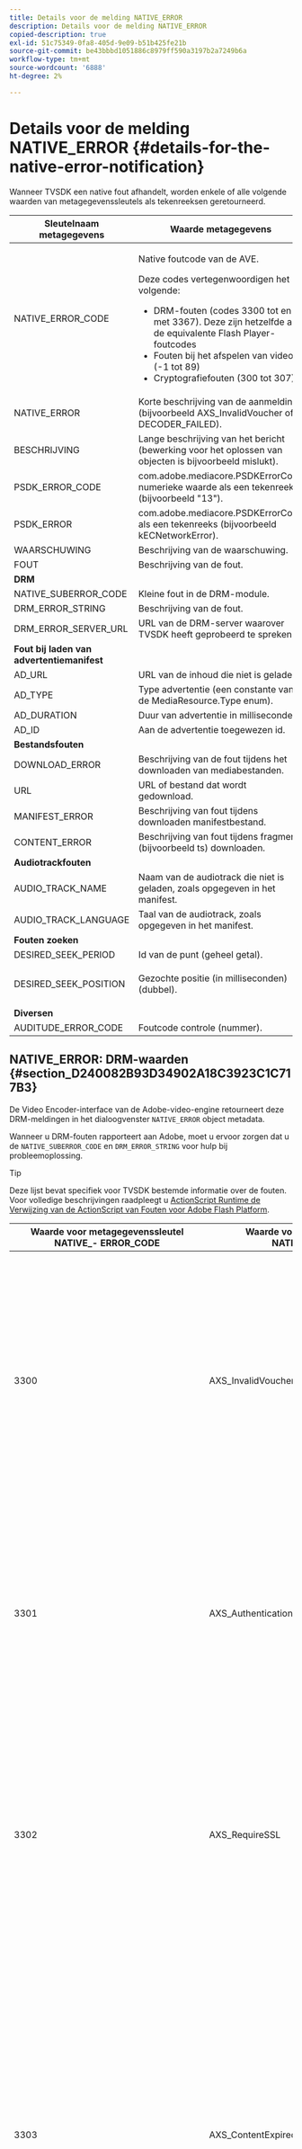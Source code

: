 ```yaml
---
title: Details voor de melding NATIVE_ERROR
description: Details voor de melding NATIVE_ERROR
copied-description: true
exl-id: 51c75349-0fa8-405d-9e09-b51b425fe21b
source-git-commit: be43bbbd1051886c8979ff590a3197b2a7249b6a
workflow-type: tm+mt
source-wordcount: '6888'
ht-degree: 2%

---
```


# Details voor de melding NATIVE_ERROR {#details-for-the-native-error-notification}

Wanneer TVSDK een native fout afhandelt, worden enkele of alle volgende waarden van metagegevenssleutels als tekenreeksen geretourneerd.

<table id="table_7F713B7A56024D8DA3C84E449D09CC91"> 
 <thead> 
  <tr> 
   <th colname="col1" class="entry"> Sleutelnaam metagegevens </th> 
   <th colname="col2" class="entry"> Waarde metagegevens </th> 
  </tr> 
 </thead>
 <tbody> 
  <tr> 
   <td colname="col1"><span class="codeph"> NATIVE_ERROR_CODE</span> </td> 
   <td colname="col2"> <p>Native foutcode van de AVE. </p> <p>Deze codes vertegenwoordigen het volgende: 
     <ul id="ul_1F33D523DDFE4CE8B4F0DC279FF7E4F8"> 
      <li id="li_07A2D9BEE6364935A61EF3BD4AB6DE27">DRM-fouten (codes 3300 tot en met 3367). Deze zijn hetzelfde als de equivalente Flash Player-foutcodes </li> 
      <li id="li_433BA22DE3504AEEB623598BB4F939FA">Fouten bij het afspelen van video (-1 tot 89) </li> 
      <li id="li_B347CB151DB94DE0A1DDEB1B33D2DABA">Cryptografiefouten (300 tot 307) </li> 
     </ul> </p> </td> 
  </tr> 
  <tr> 
   <td colname="col1"><span class="codeph"> NATIVE_ERROR</span> </td> 
   <td colname="col2">Korte beschrijving van de aanmelding (bijvoorbeeld <span class="codeph"> AXS_InvalidVoucher</span> of <span class="codeph"> DECODER_FAILED</span>). </td> 
  </tr> 
  <tr> 
   <td colname="col1"><span class="codeph"> BESCHRIJVING</span> </td> 
   <td colname="col2"> Lange beschrijving van het bericht (bewerking voor het oplossen van objecten is bijvoorbeeld mislukt). </td> 
  </tr> 
  <tr> 
   <td colname="col1"><span class="codeph"> PSDK_ERROR_CODE</span> </td> 
   <td colname="col2"><span class="codeph"> com.adobe.mediacore.PSDKErrorCode</span> numerieke waarde als een tekenreeks (bijvoorbeeld "13"). </td> 
  </tr> 
  <tr> 
   <td colname="col1"><span class="codeph"> PSDK_ERROR</span> </td> 
   <td colname="col2"><span class="codeph"> com.adobe.mediacore.PSDKErrorCode</span> als een tekenreeks (bijvoorbeeld <span class="codeph"> kECNetworkError</span>). </td> 
  </tr> 
  <tr> 
   <td colname="col1"><span class="codeph"> WAARSCHUWING</span> </td> 
   <td colname="col2"> Beschrijving van de waarschuwing. </td> 
  </tr> 
  <tr> 
   <td colname="col1"><span class="codeph"> FOUT</span> </td> 
   <td colname="col2"> Beschrijving van de fout. </td> 
  </tr> 
  <tr> 
   <td colname="col1"><b>DRM</b> </td> 
   <td colname="col2"></td> 
  </tr> 
  <tr> 
   <td colname="col1"><span class="codeph"> NATIVE_SUBERROR_CODE</span> </td> 
   <td colname="col2"> Kleine fout in de DRM-module. </td> 
  </tr> 
  <tr> 
   <td colname="col1"><span class="codeph"> DRM_ERROR_STRING</span> </td> 
   <td colname="col2"> Beschrijving van de fout. </td> 
  </tr> 
  <tr> 
   <td colname="col1"><span class="codeph"> DRM_ERROR_SERVER_URL</span> </td> 
   <td colname="col2"> URL van de DRM-server waarover TVSDK heeft geprobeerd te spreken. </td> 
  </tr> 
  <tr> 
   <td colname="col1"><b>Fout bij laden van advertentiemanifest</b> </td> 
   <td colname="col2"></td> 
  </tr> 
  <tr> 
   <td colname="col1"><span class="codeph"> AD_URL</span> </td> 
   <td colname="col2"> URL van de inhoud die niet is geladen. </td> 
  </tr> 
  <tr> 
   <td colname="col1"><span class="codeph"> AD_TYPE</span> </td> 
   <td colname="col2">Type advertentie (een constante van de <span class="codeph"> MediaResource.Type</span> enum). </td> 
  </tr> 
  <tr> 
   <td colname="col1"><span class="codeph"> AD_DURATION</span> </td> 
   <td colname="col2"> Duur van advertentie in milliseconden. </td> 
  </tr> 
  <tr> 
   <td colname="col1"><span class="codeph"> AD_ID</span> </td> 
   <td colname="col2"> Aan de advertentie toegewezen id. </td> 
  </tr> 
  <tr> 
   <td colname="col1"><b>Bestandsfouten</b> </td> 
   <td colname="col2"></td> 
  </tr> 
  <tr> 
   <td colname="col1"><span class="codeph"> DOWNLOAD_ERROR</span> </td> 
   <td colname="col2"> Beschrijving van de fout tijdens het downloaden van mediabestanden. </td> 
  </tr> 
  <tr> 
   <td colname="col1"><span class="codeph"> URL</span> </td> 
   <td colname="col2"> URL of bestand dat wordt gedownload. </td> 
  </tr> 
  <tr> 
   <td colname="col1"><span class="codeph"> MANIFEST_ERROR</span> </td> 
   <td colname="col2"> Beschrijving van fout tijdens downloaden manifestbestand. </td> 
  </tr> 
  <tr> 
   <td colname="col1"><span class="codeph"> CONTENT_ERROR</span> </td> 
   <td colname="col2">Beschrijving van fout tijdens fragment (bijvoorbeeld <span class="codeph"> ts</span>) downloaden. </td> 
  </tr> 
  <tr> 
   <td colname="col1"><b>Audiotrackfouten</b> </td> 
   <td colname="col2"></td> 
  </tr> 
  <tr> 
   <td colname="col1"><span class="codeph"> AUDIO_TRACK_NAME</span> </td> 
   <td colname="col2"> Naam van de audiotrack die niet is geladen, zoals opgegeven in het manifest. </td> 
  </tr> 
  <tr> 
   <td colname="col1"><span class="codeph"> AUDIO_TRACK_LANGUAGE</span> </td> 
   <td colname="col2"> Taal van de audiotrack, zoals opgegeven in het manifest. </td> 
  </tr> 
  <tr> 
   <td colname="col1"><b>Fouten zoeken</b> </td> 
   <td colname="col2"></td> 
  </tr> 
  <tr> 
   <td colname="col1"><span class="codeph"> DESIRED_SEEK_PERIOD</span> </td> 
   <td colname="col2"> Id van de punt (geheel getal). </td> 
  </tr> 
  <tr> 
   <td colname="col1"><span class="codeph"> DESIRED_SEEK_POSITION</span> </td> 
   <td colname="col2"> <p>Gezochte positie (in milliseconden) (dubbel). </p> </td> 
  </tr> 
  <tr> 
   <td colname="col1"><b>Diversen</b> </td> 
   <td colname="col2"></td> 
  </tr> 
  <tr> 
   <td colname="col1"><span class="codeph"> AUDITUDE_ERROR_CODE</span> </td> 
   <td colname="col2"> Foutcode controle (nummer). </td> 
  </tr> 
 </tbody> 
</table>

## NATIVE_ERROR: DRM-waarden {#section_D240082B93D34902A18C3923C1C717B3}

De Video Encoder-interface van de Adobe-video-engine retourneert deze DRM-meldingen in het dialoogvenster `NATIVE_ERROR` object metadata.

Wanneer u DRM-fouten rapporteert aan Adobe, moet u ervoor zorgen dat u de `NATIVE_SUBERROR_CODE` en `DRM_ERROR_STRING` voor hulp bij probleemoplossing.

>[!TIP]
>
>Deze lijst bevat specifiek voor TVSDK bestemde informatie over de fouten. Voor volledige beschrijvingen raadpleegt u [ActionScript Runtime de Verwijzing van de ActionScript van Fouten voor Adobe Flash Platform](https://help.adobe.com/en_US/FlashPlatform/reference/actionscript/3/runtimeErrors.html#3300).

<table id="table_CD59A859865F4FFDBAA249C89C74770A"> 
 <thead> 
  <tr> 
   <th colname="col1" class="entry"> Waarde voor metagegevenssleutel NATIVE_- ERROR_CODE </th> 
   <th colname="col2" class="entry"> Waarde voor metagegevenssleutel NATIVE_ERROR_NAME </th> 
   <th colname="col3" class="entry"> Betekenis </th> 
  </tr>
 </thead>
 <tbody> 
  <tr> 
   <td colname="col1"> 3300 </td> 
   <td colname="col2"><span class="codeph"> AXS_InvalidVoucher</span> </td> 
   <td colname="col3"> 
    <ul id="ul_516E4CB32D624B22892DDB9266CB04CA"> 
     <li id="li_348FC0F38B11417994119B61C9244076">Wat de software van de distributeur moet doen: 
      <ul id="ul_7AFD45CF92454BA4927783FAA628FBC4"> 
       <li id="li_0D9CCE61612643648C12DCDDD252E52A">Als u Google Chrome gebruikt en u bevindt zich in de Incognito-modus en uw versie van Flash Player is lager dan 11.6, kan deze fout optreden. <p>We raden de speler aan het versienummer van de browser te controleren en de gebruiker aan te raden de modus Incognito af te sluiten. </p> </li> 
       <li id="li_1DC6B755BD0840D48BEC92568FD330BA">Vraag de licentie opnieuw aan. <p>Als het verzoek succesvol is, te hoeven u niet om te registreren of te stijgen. Als de aanvraag mislukt is, registreert u de inhoud die de fout heeft veroorzaakt. <span class="codeph"> subErrorId</span> bevat een regelfout, indien aanwezig. </p> </li> 
      </ul> </li> 
     <li id="li_060B5D60C9BB419CBFA7B062FBCF2632">Wat de distributeur moet doen: 
      <ul id="ul_FADB29DBF0DA4A0E8E54134AEB7DCD8A"> 
       <li id="li_FC5B1C04D21E4AECB0EBD9ADD3198504">Als pogingen mislukken op andere configuraties dan Chrome met Flash lager dan versie 11.6, kan er een fout zijn opgetreden in het pakket. </li> 
       <li id="li_A720ECE591254021879B335B81B1F76D">Controleer of het probleem specifiek is voor bepaalde inhoud en herverpakking. </li> 
      </ul> </li> 
    </ul> </td> 
  </tr> 
  <tr> 
   <td colname="col1"> 3301 </td> 
   <td colname="col2"><span class="codeph"> AXS_AuthenticationFailed</span> </td> 
   <td colname="col3"> <p>De server kon de client niet verifiëren of autoriseren. </p> 
    <ul id="ul_BE77AC1848FB4C09B6318359ACF1B8EE"> 
     <li id="li_6FB37D317D174E8488C5070D20CD241C">De software van de distributeur zou om het even welke actie moeten ondernemen noodzakelijk om de geloofsbrieven van de gebruiker te herstellen of de gebruiker te begeleiden om toegang tot de inhoud te verkrijgen. </li> 
     <li id="li_BE071D59805B42D38E3E7650BC936417">De distributeur moet bevestigen dat het autorisatie- en authenticatiemechanisme van de distributeur correct werkt. <p>Als de distributeurs niet van plan zijn om de authentificatie of vergunningseigenschappen te gebruiken, zouden zij moeten controleren of het beleid van de beledigende inhoud authentificatie vereist en het Diagnose beleid/vergunningsdiscrepanties zien. </p> </li> 
    </ul> <p>Zie voor meer informatie over deze foutcode <a href="https://forums.adobe.com/thread/1277149" format="https" scope="external"> DRM-fout 3301 oorzaken en resolutie</a>. </p> </td> 
  </tr> 
  <tr> 
   <td colname="col1"> 3302 </td> 
   <td colname="col2"><span class="codeph"> AXS_RequireSSL</span> </td> 
   <td colname="col3"> <p>Bij Access 4.0 en hoger wordt deze fout gegenereerd in iOS wanneer de URL van de externe sleutel geen HTTPS gebruikt als het schema. HTTPS is vereist. </p> 
    <ul id="ul_3D47777BBCA14B67B107FBBE3E37E40C"> 
     <li id="li_7F7BBB27AE754CC39ABAAF9269739C49">Als de distributeur een versie gebruikt die ouder is dan Access v4, of de versie ten minste 4 maar het platform niet iOS is, moet de software van de distributeur de fout registreren. <p>De fout wordt alleen gegenereerd op iOS. </p> </li> 
     <li id="li_D83C427D2A0D47408F723EF7195070B6">Als de software van de verdeler minstens versie 4 van de Toegang van Adobe is, en het platform iOS is, moeten de verdelers de verre zeer belangrijke server URL veranderen die zij aan HTTPS gebruiken. <p>Als zij slechts HTTP gebruikten, zouden de distributeurs een server kunnen moeten opzetten HTTPS. Anders, moeten de distributeurs de geregistreerde informatie aan Adobe voorleggen en de kwestie escaleren. </p> </li> 
    </ul> </td> 
  </tr> 
  <tr> 
   <td colname="col1"> 3303 </td> 
   <td colname="col2"><span class="codeph"> AXS_ContentExpired</span> </td> 
   <td colname="col3"> <p>De inhoud die u bekijkt, is verlopen volgens de regels die door de inhoudsprovider zijn ingesteld. subErrorId bevat een client-specifieke fout of regelfout. </p> <p> 
     <ul id="ul_1E4B3B8AE87A4E79997553BB2A0E52B9"> 
      <li id="li_EE3F2EEBF73743B9A38E4FCB7531E275">De software van de distributeur zou moeten proberen om vergunning van de server eens opnieuw te verwerven om te bepalen of een nieuwe niet-verlopen vergunning beschikbaar is. <p>Als er geen licentie beschikbaar is of als de licentie is verlopen, stelt u de gebruiker in staat een nieuwe licentie aan te schaffen of informeert u de gebruiker dat de inhoud niet kan worden gecontroleerd.Als de inhoud is verpakt met een beleid dat een verlopen- of einddatum heeft, rapporteert de logbestand van de licentieserver een <span class="codeph"> PolicyEvaluationException</span> en verklaren dat de Datum van het Eind van het Beleid (code 303 van de Fout van de Server) is verstreken. Controleer de logbestanden van de server om te controleren. </p> <p>Indien mogelijk, zouden de klanten het beleid moeten controleren dat zij tijdens verpakking gebruikten om te zien of het is verlopen. Het Java-opdrachtregelprogramma is: 
        <code>
         java&nbsp;-jar&nbsp;libs/AdobePolicyManager.jar&nbsp;&nbsp;&nbsp;detail&nbsp;demo.pol
        </code> </p> </li> 
      <li id="li_50DBE680D8F04E7DA3E29C65A93188E7">De distributeur zou moeten bevestigen of de data van de vergunningsvervaldatum zoals bedoeld worden gevormd. </li> 
     </ul> </p> <p>Zie voor meer informatie over deze foutcode <a href="https://forums.adobe.com/thread/1300813" format="https" scope="external"> 3303 (Inhoud verlopen) met AMS/FMS via een live stream?</a>. </p> </td> 
  </tr> 
  <tr> 
   <td colname="col1"> 3304 </td> 
   <td colname="col2"><span class="codeph"> AXS_AuthorizationFailed</span> </td> 
   <td colname="col3">Zie voor meer informatie over deze foutcode <a href="https://forums.adobe.com/thread/1277149" format="https" scope="external"> DRM-fout 3301 oorzaken en resolutie</a>. </td> 
  </tr> 
  <tr> 
   <td colname="col1"> 3305 </td> 
   <td colname="col2"><span class="codeph"> AXS_ServerConnectionFailed</span> </td> 
   <td colname="col3"> <p>Er is een time-out opgetreden voor de verbinding met de licentie- of domeinservers vanwege netwerkvertraging of de client die offline is. Normaal bevat subErrorId HTTP return code. </p> 
    <ul id="ul_938C7D8F07F64B4FA71A09DDF37E2E64"> 
     <li id="li_6648EA0049094E369BD9AE9CCA6B148D">De software van de verdeler zou een netwerkverbinding aan een bekende goede server moeten proberen. <p>Als de poging mislukt, vraagt u de gebruiker opnieuw verbinding te maken met het netwerk. Als de poging succesvol is, registreer het. </p> </li> 
     <li id="li_2ECA2C04BA08449DA3AD79A52EFAA229">De distributeur moet controleren of er licenties en domeinservers in gebruik zijn die online en zichtbaar zijn vanaf het netwerk van de client. </li> 
    </ul> <p>Zie voor meer informatie over deze foutcode <a href="https://forums.adobe.com/thread/1284947" format="https" scope="external"> DRM 3305 [ServerConnectionFailed] veroorzaakt en resolutie</a>. </p> </td> 
  </tr> 
  <tr> 
   <td colname="col1"> 3306 </td> 
   <td colname="col2"><span class="codeph"> AXS_ClientUpdateRequire</span> </td> 
   <td colname="col3"> Gebruik een nieuwere versie van TVSDK voor Android. <p>De huidige client kan de gevraagde actie niet uitvoeren, maar een bijgewerkte client kan de aanvraag mogelijk voltooien. </p> <p>Dit kan verschillende oorzaken hebben: 
     <ul id="ul_2EC4D42D5273439FA1AFDA1A2578B3D6"> 
      <li id="li_FCA926F5FAED4E7190BE855545AB6ACF">Er is een gedeeld domein gebruikt dat niet beschikbaar is op deze client. Dit is waarschijnlijk het geval wanneer het afspelen werkt op Chrome, maar niet op een andere browser en andersom. <p> <p>Tip: Chrome gebruikt een andere PHDS/PHLS-sleutel dan de andere browsers gebruiken. Zie voor meer informatie <a href="https://adobeprimetime.zendesk.com/agent/tickets/2891" format="https" scope="external"> https://adobeprimetime.zendesk.com/agent/tickets/2891</a>. </p> </p> </li> 
      <li id="li_3B633FB699234DCEA136E9BE3CC3386D">De toepassing probeert meerdere DRMS-sessies toe te voegen wanneer deze worden uitgevoerd op een iOS-versie die ouder is dan 5.0. </li> 
      <li id="li_F7ED993AF0B941A7A27216B4D587A999">De metagegevens hebben een versie van 3 of hoger als alleen versie 2 wordt ondersteund. </li> 
     </ul> </p> 
    <ul id="ul_EE4AE6AD4F1745A5B5623E53B599DB62"> 
     <li id="li_7A83869D4262443DA35FA1DF8D3097DD">De software van de distributeur moet de gebruiker waarschuwen en de bewerking afbreken. <p>Als de software een manier heeft om te bepalen of een verbetering beschikbaar is, richt de gebruiker aan die verbetering op de aangewezen manier voor het platform. </p> </li> 
     <li id="li_AF9C2711FDE54DA196EB9D2864632000">Als de kwestie wegens een gedeeld domein voorkomt, zal de verdeler met Adobe voor bijgewerkte runtime of een bibliotheek moeten controleren. <p>Voor Flash runtime, kan de verdeler de verbetering in hun toepassing direct dwingen. In het geval van een bibliotheek, zal de verdeler een bijgewerkte bibliotheek moeten verkrijgen, hun toepassing herbouwen en het opstellen aan hun gebruikers. </p> <p>Als het probleem optreedt als gevolg van meerdere DRMS-sessies, moet de distributeur de toepassing bijwerken om het iOS-versienummer te controleren voordat er meerdere DRMS-sessies kunnen worden toegevoegd. Of ze kunnen de distributie van hun toepassing beperken tot iOS v5 en hoger. </p> <p>als de kwestie voorkomt omdat de meta-gegevensversie hoger is dan versie 2, is de kwestie waarschijnlijk bedorven meta-gegevens. Ze kunnen proberen de metagegevens opnieuw op te bouwen en de resultaten te bekijken. Als zij het probleem blijven zien, registreer de kwestie en escaleer aan Adobe. </p> </li> 
    </ul> <p>Zie voor meer informatie over deze foutcode <a href="https://forums.adobe.com/thread/1266675" format="https" scope="external"> Een 3306 DRMErrorEvent-foutcode corrigeren</a> </p> </td> 
  </tr> 
  <tr> 
   <td colname="col1"> 3307 </td> 
   <td colname="col2"><span class="codeph"> AXS_InternalFailed</span> </td> 
   <td colname="col3"> <p>Dit vertegenwoordigt over het algemeen een insect in de code van de Toegang van Adobe en is onverwacht, tenzij er een bekende bug, zoals hieronder is. subErrorId bevat een client-specifieke fout of regelfout. </p> 
    <ul id="ul_79F4A9655A2148519B1E9509C41F78C3"> 
     <li id="li_0E093AB4D6BD489B852279E6C1525A15">Als browser Chrome op Vensters is en de versie van Flash 11.6 (versie 19 van SWF of groter) is, zou de software van de verdeler moeten veronderstellen dat de gebruiker op <span class="uicontrol"> Weigeren</span> op de infobar en behandelen hetzelfde als een 3368. </li> 
     <li id="li_0215D1089B344861A2C0A73E1067CFEF">Als 3307 voorkomt wanneer browser niet Chrome is of de versie van Flash niet 11.6 is, zou de verdeler aan Adobe moeten stijgen. </li> 
    </ul> <p>Belangrijk: <span class="codeph"> 3307:1107296344 (FailedToGetBrokerHandle)</span> Dit kan gebeuren met Chrome-browserversies 24-28. </p> </td> 
  </tr> 
  <tr> 
   <td colname="col1"> 3308 </td> 
   <td colname="col2"><span class="codeph"> AXS_WrongLicenseKey</span> </td> 
   <td colname="col3"> <p>Deze fout treedt op wanneer de licentie die wordt gebruikt de verkeerde sleutel bevat om de inhoud te decoderen. subErrorId bevat een client-specifieke fout of regelfout. </p> <p>Er lijken slechts twee manieren te zijn om deze bug te genereren: 
     <ul id="ul_1C955BD74C7843809D1B5A0CDCA5ED7B"> 
      <li id="li_18F0A7FDA6584887AD9DB3EDE54080D8">De klant heeft de standaard Adobe-tooling voor het genereren van licenties gewijzigd (bijvoorbeeld het Java-framework van de licentieserver). <p>In dit geval bevat de licentie een ongeldige sleutel die mogelijk niet overeenkomt met enige inhoud. </p> </li> 
      <li id="li_21D04ED1F1FA464785BC297D385766FF">De klant heeft meerdere licenties met dezelfde licentie-id uitgegeven. <p>In dit geval zijn er meerdere licenties die beschikbaar zijn op de client en overeenkomen met de metagegevens van de inhoud. De toegangscode heeft de verkeerde voor gebruik geselecteerd. </p> </li> 
     </ul> </p> 
    <ul id="ul_64AEE62BE36946F290067CF475A36ECA"> 
     <li id="li_9EEB2B11A4DA41E78C5840D8FAA81F0D">De software van de distributeur zou moeten proberen om vergunning van de server opnieuw te verwerven. 
      <ul id="ul_ACADC5518B054D0A853AEED2B675DB23"> 
       <li id="li_394835C8731048A5BF7D9370AC12448C">Als er geen licentie beschikbaar is of als de licentie is verlopen, geeft u een workflow voor de gebruiker om een nieuwe licentie aan te schaffen of informeert u de gebruiker dat de inhoud niet kan worden gecontroleerd en geregistreerd. </li> 
       <li id="li_3FE50518BE53405F9563FA620F7EAD5F">Als dit een domeingebonden inhoud (voor AIR) was, verstrek een manier voor de gebruiker om zich bij het domein aan te sluiten. </li> 
      </ul> </li> 
     <li id="li_C80B353C1AEA4E9398241420CB491E84">De distributeur moet: 
      <ul id="ul_B5C50009374C4EED9B2B050B48F5F0F6"> 
       <li id="li_D5E6B760E0BC4B5C949ED1544B398838">Verifieer dat zij niet de delen van de vergunning van de server van de Vergunning van de Toegang hebben aangepast. </li> 
       <li id="li_AA8F4E4B6DDD40BA8807C0920A92186B">Controleer of ze unieke licentie-id's voor alle licenties uitgeven. </li> 
       <li id="li_A2C53FE779AC4FDDB65E00A2C4F43EC4">Escaleer de kwestie met Adobe. </li> 
      </ul> </li> 
    </ul> </td> 
  </tr> 
  <tr> 
   <td colname="col1"> 3309 </td> 
   <td colname="col2"><span class="codeph"> AXS_CorruptedAdditionalHeader </span> </td> 
   <td colname="col3"> <p>Dit gebeurt als de header groter is dan 65536 bytes. </p> 
    <ul id="ul_82C0F688519B4F43A764D59A891F1903"> 
     <li id="li_E66AC9149A0649E88A79C5289C12C395">De software van de distributeur zou moeten registreren welk stuk van inhoud de fout veroorzaakte. </li> 
     <li id="li_1C5916A33E7B4DC9968105B9BD20A727">De distributeur moet bevestigen dat de fout met specifieke inhoud kan worden gereproduceerd. Onderbroken inhoud opnieuw verpakken. </li> 
    </ul> </td> 
  </tr> 
  <tr> 
   <td colname="col1"> 3310 </td> 
   <td colname="col2"><span class="codeph"> AXS_AppIDMismatch </span> </td> 
   <td colname="col3">De Android-toepassing komt niet overeen met de toepassing die wordt gebruikt. <p>De juiste AIR-toepassing of Flash-SWF wordt niet gebruikt. </p> </td> 
  </tr> 
  <tr> 
   <td colname="col1"> 3311 </td> 
   <td colname="col2"><span class="codeph"> AXS_AppVersionMismatch </span> </td> 
   <td colname="col3"> Niet in gebruik. Dit probleem wordt mogelijk nog steeds gegenereerd door de stapel versie 1.x in AIR. </td> 
  </tr> 
  <tr> 
   <td colname="col1"> 3312 </td> 
   <td colname="col2"><span class="codeph"> AAXS_LicenseIntegrity </span> </td> 
   <td colname="col3"> Als u dit wilt verhelpen, downloadt u de licentie opnieuw van de server. </td> 
  </tr> 
  <tr> 
   <td colname="col1"> 3313 </td> 
   <td colname="col2"><span class="codeph"> AAXS_WriteMicrosafeFailed </span> </td> 
   <td colname="col3"> <p>Dit probleem doet zich voor wanneer het systeem niet naar het bestandssysteem kan schrijven. <span class="codeph"> subErrorId</span> bevat een clientspecifieke fout of een regelfout. </p> <p>In Microsoft Windows kan fout 3313 worden gegenereerd door de Flash Player-insteekmodule Active X of NPAPI wanneer de gecodeerde inhoud een licentie-id of een beleids-id heeft die te lang is. Dit komt door de maximale padlengte in Windows. (Dit probleem treedt niet op bij de Pepper-plug-in.) </p> <p>Zie watson 3549660 </p> 
    <ul id="ul_DFD527D1E1224A439766DF7BED878E3B"> 
     <li id="li_FAF8FD98A4E8478CA7A92F770676ADFC">De software van de distributeur moet de gebruiker vragen te bevestigen dat zijn gebruikersmap niet is vergrendeld of zich op een vol of vergrendeld volume bevindt. </li> 
     <li id="li_6D1136EA750A459BBECEEE5F73F527BB">Als de distributeur AIR in plaats van Flash gebruikt, kan het probleem worden veroorzaakt door een beperking van de padlengte. <p>Distributeurs moeten de naam van hun AIR-toepassing tot een redelijke termijn beperken. Publiceer de inhoud ook nogmaals met een kortere <span class="codeph"> licenseID</span> en <span class="codeph"> policyID</span>. </p> </li> 
    </ul> </td> 
  </tr> 
  <tr> 
   <td colname="col1"> 3314 </td> 
   <td colname="col2"><span class="codeph"> AXS_CorruptedDRMMetadata </span> </td> 
   <td colname="col3"> <p>Deze fout geeft vaak aan dat de inhoud is verpakt met PKI-testkaarten en dat de speler is gemaakt met PKI-productie of andersom. subErrorId bevat een client-specifieke fout of regelfout. </p> 
    <ul id="ul_A122EF304CAF48A8B4DA1E3F4413E29B"> 
     <li id="li_A9A1A5B23E884C22A71E2DE7535FEB3B">De software van de distributeur zou moeten registreren welk stuk van inhoud de fout veroorzaakte. </li> 
     <li id="li_7AD7F13A4B1B4998A7E49664E7645815">De distributeur moet bevestigen dat de fout met specifieke inhoud kan worden gereproduceerd. <p>Mogelijk moet u verbroken inhoud opnieuw verpakken. </p> </li> 
    </ul> </td> 
  </tr> 
  <tr> 
   <td colname="col1"> 3315 </td> 
   <td colname="col2"><span class="codeph"> AAXS_PermissionDenied </span> </td> 
   <td colname="col3"> <p>Er zijn bekende fouten waarin deze foutcode wordt gegenereerd wanneer een 3305-teken is bedoeld. Zie voor meer informatie <a href="https://forums.adobe.com/thread/1284947" format="https" scope="external"> DRM 3305 [ServerConnectionFailed] veroorzaakt en resolutie</a>. </p> <p>Externe SWF die door AIR wordt geladen, heeft geen toegang tot de Flash Access-functionaliteit. Deze foutcode kan ook worden gegenereerd als tijdens de netwerktoegang een beveiligingsfout optreedt. De voorbeelden omvatten de bestemmingsserver niet de cliënt om te verbinden door crossdomain.xml te gebruiken, of crossdomain.xml is niet bereikbaar. </p> <p>Zie voor meer informatie <a href="https://forums.adobe.com/thread/1266592" format="https" scope="external"> DRM-fout 3315 mogelijke hoofdoorzaak en resolutie</a>. </p> </td> 
  </tr> 
  <tr> 
   <td colname="col1"> 3316 </td> 
   <td colname="col2"><span class="codeph"> AXS_NOTUSED_MOVED </span> </td> 
   <td colname="col3"> was <span class="codeph"> ADOBECPSHIM_MinorErr_MissingAdobeCPModule</span>. Verplaatst naar 3344 vanwege een conflict met Flash-foutcode. </td> 
  </tr> 
  <tr> 
   <td colname="col1"> 3317 </td> 
   <td colname="col2"><span class="codeph"> AAXS_LoadAdobeCPFailed </span> </td> 
   <td colname="col3"> <p>Belangrijk: Dit is een zeldzame fout en komt gewoonlijk niet voor in een productieomgeving. </p> <p>Als de fout voorkomt, kunt u één van het volgende doen: 
     <ul id="ul_BC435E61623444BB98A86216531DC892"> 
      <li id="li_FA433D0758B642D2AFDCF04906B3FE18">Als u AIR gebruikt, installeert u deze opnieuw. </li> 
      <li id="li_F08D9AAFF46244F8842DEE5FD9CBBE0A">Als u Flash Player gebruikt, downloadt u de <span class="codeph"> AdobeCP</span> nogmaals. </li> 
     </ul> </p> </td> 
  </tr> 
  <tr> 
   <td colname="col1"> 3318 </td> 
   <td colname="col2"><span class="codeph"> AXS_IncompatibleAdobeCPVersion </span> </td> 
   <td colname="col3"> Niet van toepassing op Android. </td> 
  </tr> 
  <tr> 
   <td colname="col1"> 3319 </td> 
   <td colname="col2"><span class="codeph"> AXS_MissingAdobeCPGetAPI </span> </td> 
   <td colname="col3"> Niet van toepassing op Android. </td> 
  </tr> 
  <tr> 
   <td colname="col1"> 3320 </td> 
   <td colname="col2"><span class="codeph"> AAXS_HostAuthenticateFailed </span> </td> 
   <td colname="col3"> Niet van toepassing op Android. </td> 
  </tr> 
  <tr> 
   <td colname="col1"> 3321 </td> 
   <td colname="col2"><span class="codeph"> AXS_I15nFailed </span> </td> 
   <td colname="col3"> <p>Het provisioning van de client met toetsen is mislukt. subErrorId bevat een client-specifieke, serverspecifieke of regelfout. </p> 
    <ul id="ul_98D919B9060A441AACB6106F6D8E8DA7"> 
     <li id="li_DCAB00A8AC4A426CBBD377374B3F71AE">De software van de distributeur moet de bewerking ten minste één keer opnieuw proberen. <p>Als u Google Chrome in Windows gebruikt, geeft u uitleg over het toestaan van toegang voor insteekmodules die zich niet in een sandbox bevinden. Zie voor meer informatie <a href="https://helpx.adobe.com/adobe-access/kb/error-3321.html" format="html" scope="external"> Toegang tot niet-sandbox van Google Chrome geweigerd</a>. </p> </li> 
     <li id="li_7FB7681FE32D444BB1BDBA3E5953A2C3">De distributeur moet een van de volgende taken uitvoeren: 
      <ul id="ul_486B64F187C44AE3B4775953A6142836"> 
       <li id="li_095B1D4CD051427CB2BFA7082B454056">Als de fout op verschillende platformen consistent is, moet u het probleem met Adobe doorverwijzen. </li> 
       <li id="li_0C6EB7B912FA41E59657216498DA3515">Als de fout zich beperkt tot Chrome in Windows, raadpleegt u de gebruiker om toegang tot de niet-sandbox plug-in toe te staan. </li> 
      </ul> <p>Distributeurs dienen hun SWF bij te werken naar versie 19 of hoger en bij de Chrome-specifieke fout 3321 wordt een fout 3368 gegenereerd. Fout 3368 kan specifieker door de software van de verdeler worden behandeld. Deze wijziging is geïntroduceerd in Chrome Stable Channel versie 26.0.1410.43. </p> <p>Tip: Fout <span class="codeph"> 3321:1090519056</span> kan optreden met Flash Player versies 11.1 tot en met 11.6. We raden u aan een upgrade uit te voeren naar de nieuwste versie van Flash Player. </p> </li> 
    </ul> <p>Zie voor meer informatie <a href="https://forums.adobe.com/thread/1277138" format="https" scope="external"> DRM-fout 3321 Oorzaken en resolutie</a>. </p> </td> 
  </tr> 
  <tr> 
   <td colname="col1"><b>Fouten in wereldwijde winkelbeschadiging</b> </td> 
   <td colname="col2"> </td>
   <td colname="col3"> </td>
  </tr> 
  <tr> 
   <td colname="col1"> 3322 </td> 
   <td colname="col2"><span class="codeph"> AXS_DeviceBindingFailed </span> </td> 
   <td colname="col3"> <p>Het apparaat lijkt niet overeen te komen met de configuratie die aanwezig was toen het werd geïnitialiseerd. subErrorId bevat een client-specifieke of line fout. </p> <p>De software van de distributeur moet een van de volgende taken uitvoeren: 
     <ul id="ul_444401051A2E407B95BC44491E9BB71C"> 
      <li id="li_93493EA05DB44CB1AEC368663F1ABA8D"> <p>Als het apparaat geen Flash Player gebruikt en AIR, iOS, enzovoort gebruikt, roept u <span class="codeph"> DRMManager.resetDRMVouchers()</span>. </p> <p>Als de kwestie op iOS in een ontwikkelingsfase voorkomt, vraag de ontwikkelaar om te bevestigen of de kwestie wordt waargenomen wanneer het schakelen tussen bouwstijlen die van derde werden gedownload, pre-versiedistributiesystemen (bijvoorbeeld, HockeyApp) en een lokale bouwstijl van Xcode. De attributen van een vorige installatie worden niet volledig beschreven wanneer het schakelen tussen een bouwstijl die van HockeyApp en een bouwstijl van Xcode wordt verdeeld. Deze situatie zou de fout 3322 kunnen veroorzaken. </p> <p>Om dit probleem op te lossen, moet de ontwikkelaar de oudere build van het apparaat verwijderen voordat de nieuwe build wordt geïnstalleerd. </p> </li> 
      <li id="li_A5C9633F11584C788A2D9A23CC18FA6D">Als het apparaat Flash Player gebruikt, en het onbruikbaar van 3322 of 3346 foutencodes is, zie de instructies van Adobe over hoe te om uw DRM vergunningsopslag programmatically terug te stellen op <a href="https://forums.adobe.com/message/5535907#5535907" format="https" scope="external"> DRM-fout 3322/3346/3368 in Chrome (problemen op de Infobalk)</a>. </li> 
     </ul> </p> <p>Deze fout treedt naar verwachting niet vaak op. In bedrijfsomgevingen die zwervende profielen gebruiken, als een gebruiker inhoud die door DRM wordt beschermd, de kans dat fout 3322 voorkomt stijgt aangezien de gebruiker zich bij verschillende machines aanmeldt. Indien mogelijk, zou de verdeler moeten proberen om deze informatie van gebruiker te krijgen. </p> <p>Als de fout vaak voorkomt, escaleer aan Adobe. U moet Adobe op de hoogte stellen of het opnieuw instellen van de licentieopslag het probleem heeft opgelost (of niet) en u moet de Adobe vertellen welke browsers de fout veroorzaken. </p> <p>Raadpleeg de volgende artikelen voor meer informatie: 
     <ul id="ul_C468409D1EA046178CA7F54DCDCB84EA"> 
      <li id="li_20C8CA3853574CE486F21E7A3667DAB9"><a href="https://forums.adobe.com/message/5520902" format="https" scope="external"> https://forums.adobe.com/message/5520902</a> </li> 
      <li id="li_6E6F1BD6FE7843449B3E2F06F342EFF7"><a href="https://forums.adobe.com/message/5535911" format="https" scope="external"> https://forums.adobe.com/message/5535911</a> </li> 
      <li id="li_2BE40E513A0C4BAD900C7B69FEF5D690"><a href="https://forums.adobe.com/message/5748618" format="https" scope="external"> https://forums.adobe.com/message/5748618</a> </li> 
      <li id="li_9C2BD122E3874E2893DD43E082A877E0"><a href="https://forums.adobe.com/message/6061165" format="https" scope="external"> https://forums.adobe.com/message/6061165</a> </li> 
     </ul> </p> </td> 
  </tr> 
  <tr> 
   <td colname="col1"> 3323 </td> 
   <td colname="col2"><span class="codeph"> AXS_CorruptGlobalStateStore </span> </td> 
   <td colname="col3"> <p>Bestanden die door de DRM-client worden gebruikt, zijn onverwacht gewijzigd. subErrorId bevat een client-specifieke of line fout. </p> 
    <ul id="ul_96EA771046CA4B2B9FAE24D493F43FF2"> 
     <li id="li_D2693CD8EFEF46108828BA17E3F54FF6">De software van de distributeur zou de gebruiker moeten begeleiden om op de zelfde manier terug te stellen zoals voor 3322. </li> 
     <li id="li_0149B82436B64E28AC2B8C9B0EB09898">Als de GlobalStore een lager percentage dan de verwachte foutsnelheid van de harde schijven van uw gebruikersbasis heeft, moet u het probleem doorverwijzen naar Adobe. </li> 
    </ul> </td> 
  </tr> 
  <tr> 
   <td colname="col1"> 3324 </td> 
   <td colname="col2"><span class="codeph"> AXS_MachineTokenInvalid </span> </td> 
   <td colname="col3"> Lokale DRM-opslag voor deze toepassing opnieuw instellen. Roep DRMManager.resetDRM aan. <p>De licentieserver kan mogelijk geen verbinding maken met de CRL-server (Certificate Revocation List) om de CRL-bestanden te vernieuwen, of de clientcomputer vraagt om een licentie/verificatie die door de licentieserver is ingetrokken. </p> <p>In de serverlogboeken, is foutcode 111 MachineTokenInvalid. Op clientniveau wordt foutcode 111 echter vertaald naar foutcode 3324. </p> <p>De beheerder van de DRM-licentieserver moet controleren of de licentieserver van de klant ooit de Adobe CRL-bestanden heeft kunnen ophalen. Als de klant Tomcat gebruikt, kan de klant de<span class="filepath"> tomcat/temp/</span> om te zien of er 4 CRL-bestanden zijn. </p> 
    <ul id="ul_23B7F1A104AF49E79EA87DB8E15E337E"> 
     <li id="li_855D87F251184FE688A8D5FA0F6C9EF5">Als de bestanden zich in deze map bevinden, dubbelklikt u op de bestanden in Windows Verkenner en in de CRL-viewertoepassing om te bepalen of een van de bestanden is verlopen. </li> 
     <li id="li_58EC4EDA2B5146188A0FF7B33C91E2FD">Als er geen dossiers in tomcat/temp/ zijn, dan kan men veronderstellen deze vergunningsserver nooit de server van Adobe CRL wegens een firewall/het verpletteren van kwestie heeft kunnen bereiken. </li> 
    </ul> <p>Zie voor meer informatie <a href="https://helpx.adobe.com/content/dam/help/en/primetime/drm/drm_secure_deployment_guidelines.pdf" format="http" scope="external"> Firewall-regels</a>. </p> <p>Als de CRL-bestanden niet beschikbaar zijn of verlopen zijn, moet u bevestigen of de licentieserver kan worden bereikt. Open een netwerksniffer op de de vergunningsserver van de klant, herstart de server, en heb een cliëntpoging om een vergunning van de server te vragen. U kunt het netwerkverkeer waarnemen om te zien of de vraag aan de volgende URL eindpunten succesvol is: <p>Tip: U kunt ook de volgende CRL-URL's in een browser invoeren om te zien of u elk bestand handmatig kunt downloaden. </p> 
     <ul id="ul_9B65C7ABBDEC4AC9BF3755FFD3587971"> 
      <li id="li_6867A9050E8D421C9138AC853D1784C9"><a href="https://crl2.adobe.com/Adobe/FlashAccessIndividualizationCA.crl" format="http" scope="external"> crl2.adobe.com/Adobe/FlashAccessIndividualizationCA.crl</a> </li> 
      <li id="li_6431689260554EAFAFDA2EC31798DCB5"><a href="https://crl2.adobe.com/Adobe/FlashAccessIntermediateCA.crl" format="http" scope="external"> crl2.adobe.com/Adobe/FlashAccessIntermediateCA.crl</a> </li> 
      <li id="li_2939674D0F854ADEB67E45FD216288A2"><a href="https://crl2.adobe.com/Adobe/FlashAccessRootCA.crl" format="http" scope="external"> crl2.adobe.com/Adobe/FlashAccessRootCA.crl</a> </li> 
      <li id="li_96386E00BE9D4CB99D100057A5F7C6DD">crl3.adobe.com/AdobeSystemsIncorporated FlashAccessRuntime/LatestCRL.crl</li> 
     </ul> </p> <p>Als de firewallregels open zijn en er geen huidige 3324 fouten zijn, zou er een tijdelijke netwerkkwestie kunnen zijn geweest. Controleer de serverlogboeken van de klant, die waarschijnlijk in <span class="codeph"> /tomcat/logs/</span> om te bepalen of er een fout is opgetreden toen de licentieserver de lijst met certificaatintrekking probeerde op te halen. <p>Belangrijk: Een fout zou kunnen voorkomen wanneer een groot aantal (of een uitbarsting) cliënten een fout 3324 aan een tijdelijke netwerkkwestie melden wanneer het vernieuwen van een CRL- dossier. Toen het netwerkprobleem werd opgelost, werden de 3324 kwesties ook opgelost. </p> </p> <p>Als alle vier de CRL-bestanden bestaan in het dialoogvenster <span class="filepath"> tomcat/temp/</span> en clients nog steeds 3324 foutcodes hebben, kunnen er problemen zijn met de toegang tot de CRL-bestanden. U kunt dit probleem oplossen door de logbestanden te bekijken en de bestaande CRL-bestanden te wissen. </p> <p>Als er geen serverproblemen optreden, vraagt u de gebruiker om de versie opnieuw in te stellen zoals beschreven in 3322. </p> </td> 
  </tr> 
  <tr> 
   <td colname="col1"><b>Fouten in serverwinkelbeschadiging</b> </td> 
   <td colname="col2"> </td>
   <td colname="col3"> </td>
  </tr> 
  <tr> 
   <td colname="col1"> 3325 </td> 
   <td colname="col2"><span class="codeph"> AXS_CorruptServerStateStore </span> </td> 
   <td colname="col3"> <p>Bestanden die door de DRM-client worden gebruikt, zijn onverwacht gewijzigd. <span class="codeph"> subErrorId</span> bevat een client-specifieke of regelfout. </p> 
    <ul id="ul_860D2402DA61460AB0D938F1116F6D64"> 
     <li id="li_CF368C43452B4265B62ADA3E223894BA">De software van de distributeur zou de verrichting opnieuw moeten proberen, omdat AdobeCP de beledigende serveropslag intern heeft geschrapt, en een herpoging zou moeten slagen. Als het opnieuw proberen ontbreekt, registreer de kwestie. </li> 
     <li id="li_51A5803A1F754970BB4EBD6494F5DC96">Als het aantal pogingen daalt met een snelheid die hoger is dan de verwachte foutsnelheid van de harde schijven van uw gebruikersbasis, moet u het probleem doorverwijzen naar Adobe. </li> 
    </ul> </td> 
  </tr> 
  <tr> 
   <td colname="col1"> 3326 </td> 
   <td colname="col2"><span class="codeph"> AXS_StoreTamperingDetected </span> </td> 
   <td colname="col3"> Bellen <span class="codeph"> DRMManager.resetDRM</span>. <p>Het licentiearchief is beschadigd of beschadigd en kan niet meer worden gebruikt. </p> <p>De software van de distributeur moet de gebruiker begeleiden bij het opnieuw instellen op dezelfde manier als beschreven in 3322. </p> </td> 
  </tr> 
  <tr> 
   <td colname="col1"> 3327 </td> 
   <td colname="col2"><span class="codeph"> AXS_ClockTamperingDetected </span> </td> 
   <td colname="col3"> De klok herstellen of verkrijgen <span class="codeph"> Authn/Lic/Domain</span> opnieuw licentie geven. </td> 
  </tr> 
  <tr> 
   <td colname="col1"><b>Verificatie-/licentie-/domeinserverfouten</b> </td> 
   <td colname="col2"> </td>
   <td colname="col3"> </td>
  </tr> 
  <tr> 
   <td colname="col1"> 3328 </td> 
   <td colname="col2"><span class="codeph"> AXS_ServerErrorTryAgain </span> </td> 
   <td colname="col3"> <p>Dit is een serverfout waarbij de server het verzoek van de client niet kon voltooien. Deze fout kan voorkomen wanneer, bijvoorbeeld, de server bezig is, HTTP/500, de server niet de noodzakelijke sleutel heeft om het verzoek te decrypteren, etc. </p> <p>Op de cliënt, is er geen manier om te bepalen wat verkeerd ging. De klant moet de de serverlogboeken van de Toegang van Adobe herzien, die gewoonlijk worden genoemd <span class="codeph"> AdobeFlashAccess.log</span>om te bepalen wat er mis ging. Het logbestand bevat altijd een beschrijvende stacktracering die het probleem aangeeft. <span class="codeph"> subErrorId</span> bevat een serverspecifieke of regelfout. </p> <p>De distributeur zou serverlogboeken moeten bekijken om te identificeren welke server deze fout verzendt. Voor 3328 fouten die subfoutcode 101 hebben, kan de server de aanvraag niet decoderen. De klant moet valideren dat de licentie-/transportservercertificaten die op de licentieserver zijn geïnstalleerd, overeenkomen met en overeenkomen met de certificaten die tijdens het verpakken worden gebruikt. </p> <p>Bovendien moeten klanten die de implementatie van de Verwijzing gebruiken ervoor zorgen dat er geen typos in <span class="codeph"> flashaccess-refimpl.properties</span> bestand waarin de primaire en aanvullende certificaten zijn opgegeven. </p> </td> 
  </tr> 
  <tr> 
   <td colname="col1"> 3329 </td> 
   <td colname="col2"><span class="codeph"> AXS_ApplicationSpecificError </span> </td> 
   <td colname="col3"> <p>De toepassingsspecifieke subfoutcode is niet bekend bij Flash Access. <span class="codeph"> subErrorId</span> bevat een serverspecifieke fout van de aangepaste licentieserver voor uitgevers. De server heeft een fout geretourneerd in de toepassingsspecifieke naamruimte. </p> </td> 
  </tr> 
  <tr> 
   <td colname="col1"> 3330 </td> 
   <td colname="col2"><span class="codeph"> AXS_NeedAuthentication </span> </td> 
   <td colname="col3"> <p>Deze fout treedt op wanneer de inhoud is geconfigureerd om clients te vragen om verificatie voordat de licenties worden opgehaald. </p> 
    <ul id="ul_712D29B8B5A6401FB014C4A283918E32"> 
     <li id="li_2D56905EB50D4FDEAD69CA8EAE38AD1A">De software van de distributeur zou de gebruiker voor authentiek moeten verklaren en dan de vergunning opnieuw verkrijgen. <p>Als uw service geen verificatie wil gebruiken, registreert u de identificatie van de inhoud die deze fout veroorzaakt. </p> </li> 
     <li id="li_B3BCF899B8BE41C7A4F7CF84B0503483">Deze fout zou geen escalatie moeten vereisen, tenzij de inhoud niet verondersteld wordt om authentificatie te vereisen. <p>In dit geval moet u de desbetreffende inhoud opnieuw verpakken met een juist beleid. Als de inhoud op de juiste wijze is verpakt, raadpleegt u Verschillen in beleid/licenties opsporen. </p> </li> 
    </ul> </td> 
  </tr> 
  <tr> 
   <td colname="col1"> <b>Fouten in licentiecontrole die hierboven niet zijn beschreven</b> </td> 
   <td colname="col2"> </td>
   <td colname="col3"> </td>
  </tr> 
  <tr> 
   <td colname="col1"> 3331 </td> 
   <td colname="col2"><span class="codeph"> AXS_ContentNotyetValid </span> </td> 
   <td colname="col3"> <p>De verkregen licentie is nog niet geldig. U lost dit probleem op door te controleren of de klok van de client niet correct is ingesteld. Als u de klok van de client wilt instellen, moet u de inhoud opnieuw verpakken of de configuratie van de licentieserver wijzigen. </p> </td> 
  </tr> 
  <tr> 
   <td colname="col1"> 3332 </td> 
   <td colname="col2"><span class="codeph"> AXS_CachedLicenseExpired </span> </td> 
   <td colname="col3"> Licentie opnieuw verkrijgen van de server. </td> 
  </tr> 
  <tr> 
   <td colname="col1"> 3333 </td> 
   <td colname="col2"><span class="codeph"> AXS_PlaybackWindowExpired </span> </td> 
   <td colname="col3"> <p>U moet gebruikers laten weten dat ze deze inhoud pas kunnen afspelen nadat het beleid is verlopen. </p> </td> 
  </tr> 
  <tr> 
   <td colname="col1"> 3334 </td> 
   <td colname="col2"><span class="codeph"> AXS_InvalidDRMPlatform </span> </td> 
   <td colname="col3"> <p>Dit platform wordt niet toegestaan om de inhoud te spelen omdat, bijvoorbeeld, de inhoudsleverancier de Toegang van Adobe heeft gevormd om inhoud aan de Toegang van Adobe te ontkennen op een platform of een gedeelde domein-gebonden vergunning verbindend aan een gedeeld domeinteken dat voor een verschillende verdeling wordt bedoeld. </p> <p>CDM kan deze fout genereren als de inhoud niet in het pakket is opgenomen met behulp van een geschikte (CDM-functie gecodeerde) pakketcertificering. </p> <p>Als de inhoud is verpakt met een onjuist PHDS/PHLS-certificaat, werkt de inhoud mogelijk in Chrome, maar niet in andere browsers (of andersom). <p>Tip: Dit komt doordat Chrome verschillende PHDS/PHLS-certificaten gebruikt. </p>Om te bevestigen welk certificaat wordt gebruikt, stort de details van de inhoudsmeta-gegevens en zoek naar <i>ontvangercertificaten</i>. Zie voor meer informatie <a href="https://adobeprimetime.zendesk.com/agent/tickets/2891" format="https" scope="external"> https://adobeprimetime.zendesk.com/agent/tickets/2891</a>. </p> </td> 
  </tr> 
  <tr> 
   <td colname="col1"> 3335 </td> 
   <td colname="col2"><span class="codeph"> AXS_InvalidDRMVersion </span> </td> 
   <td colname="col3"> Voer een upgrade uit naar de nieuwste versie van de TVSDK voor Android. <p>Voer een van de volgende taken uit om dit probleem op te lossen: 
     <ul id="ul_BF1742948BC9461CB8686DE70124D3CD"> 
      <li id="li_690D440C94CC45A0AE55EC319B1C4C23">Upgrade uitvoeren voor AIR </li> 
      <li id="li_CDD20251C881466E88BE7BBB53D61EBC">Voer voor Flash Player een upgrade uit op de AdobeCP-module en probeer het afspelen opnieuw. </li> 
     </ul> </p> </td> 
  </tr> 
  <tr> 
   <td colname="col1"> 3336 </td> 
   <td colname="col2"><span class="codeph"> AXS_InvalidRuntimePlatform </span> </td> 
   <td colname="col3"> <p>Dit platform is niet toegestaan om de inhoud af te spelen omdat, bijvoorbeeld, de inhoudsprovider Access heeft geconfigureerd om inhoud aan FP/AIR op een platform te weigeren. </p> </td> 
  </tr> 
  <tr> 
   <td colname="col1"> 3337 </td> 
   <td colname="col2"><span class="codeph"> AXS_InvalidRuntimeVersion </span> </td> 
   <td colname="col3"> Voer een upgrade uit naar de nieuwste versie van TVSDK voor Android. <p>Dit gebeurt als de inhoud of de server is geconfigureerd om het afspelen van een bepaalde versie van de runtimes van de Flash of AIR te weigeren. </p> 
    <ul id="ul_B0732D941256483CABBDD30C9BF43249"> 
     <li id="li_72782B1D638F48C0B87084689FB9C798">Als de gebruiker zich op een werkend systeem bevindt waarop Flash kan worden bevorderd, zou de software van de verdeler de gebruiker moeten vragen om Flash te bevorderen en opnieuw te proberen. Anders wordt de gebruiker geadviseerd een andere machine te gebruiken. </li> 
     <li id="li_1E3FD93CE39E43F2B7D961299B1211DA">Als fout 3337s wordt vermoed, bepaal of het voor specifieke inhoud voorkomt en herverpak die inhoud. Als de inhoud op de juiste wijze is verpakt, raadpleegt u Verschillen in beleid/licentie voor diagnose </li> 
    </ul> </td> 
  </tr> 
  <tr> 
   <td colname="col1"> 3338 </td> 
   <td colname="col2"><span class="codeph"> AXS_UnknownConnectionType </span> </td> 
   <td colname="col3"> <p>Kan het verbindingstype niet detecteren en het beleid vereist dat u Uitvoerbeveiliging inschakelt. Dit probleem wordt alleen verwacht als de inhoud in een pakket is geplaatst en digitale of analoge uitvoerbeveiliging vereist. </p> <p>Een probleem in versies van Flash Player ouder dan versie 11.8.800.168 heeft ertoe geleid dat fout 3338 af en toe is opgetreden op inhoud waarvoor het beleid aangeeft dat inhoudsbeveiliging is <span class="codeph"> GEBRUIKEN INDIEN BESCHIKBAAR</span>. Dit probleem is opgelost in versie 11.8.800.168 en hoger. </p> 
    <ul id="ul_4B6CA26A53F84838B5B95400925464D4"> 
     <li id="li_CBD890F467E449EBB5116E1561252058">De software van de verdeler selecteert een variant van de inhoud die outputbescherming niet vereist (bijvoorbeeld de variant van SD van een stroom HD). <p>Als fout 3338 voorkomt op <span class="codeph"> USE_IF_AVAILABLE </span> inhoud, controleer het versienummer van de speler. Als de versie van de speler lager is dan 11.8.800.168, raadt u de gebruiker aan een upgrade van Flash Player uit te voeren. Als fout 3338 op versies boven 11.8.800.168 voorkomt, registreer welke inhoud de fout veroorzaakte. </p> </li> 
     <li id="li_62886C1D96264B129928A7E29E6C70E1">De distributeur moet controleren welke inhoud deze fout veroorzaakt en controleren of het beleid van de inhoud het plaatsen is <span class="codeph"> NO_PROTECTION</span> of <span class="codeph"> USE_IF_AVAILABLE</span> voor analoge en digitale uitvoer. <p>Als inhoud per ongeluk is verpakt met <span class="codeph"> NO_OUTPUT</span> of <span class="codeph"> VEREIST</span>de inhoud opnieuw verpakken. Zie Verschillen tussen beleid en licenties voor diagnose als de inhoud op de juiste wijze is verpakt. Doorbreek anders naar Adobe. </p> </li> 
    </ul> <p>Zie voor meer informatie <a href="https://forums.adobe.com/message/5518688" format="https" scope="external"> Onverwachte 3338 fouten krijgen wanneer uw beleid DRM aan USE_IF_AVAILABLE wordt geplaatst?</a> </p> </td> 
  </tr> 
  <tr> 
   <td colname="col1"> 3339 </td> 
   <td colname="col2"><span class="codeph"> AXS_NoAnalogPlaybackAllowed </span> </td> 
   <td colname="col3"> Kan niet afspelen op het analoge apparaat. Sluit een digitaal apparaat aan om het probleem op te lossen. </td> 
  </tr> 
  <tr> 
   <td colname="col1"> 3340 </td> 
   <td colname="col2"><span class="codeph"> AXS_NoAnalogProtectionAvail </span> </td> 
   <td colname="col3"> Kan inhoud niet afspelen omdat het aangesloten analoge externe weergaveapparaat (monitor/tv) niet de juiste mogelijkheden heeft (het apparaat heeft bijvoorbeeld geen Macrovision of ACP). </td> 
  </tr> 
  <tr> 
   <td colname="col1"> 3341 </td> 
   <td colname="col2"><span class="codeph"> AXS_NoDigitalPlaybackAllowed </span> </td> 
   <td colname="col3"> Kan inhoud niet afspelen op een digitaal apparaat. <p>Belangrijk: Dit probleem kan zich niet voordoen in een productieomgeving, omdat uitgevers van inhoud het afspelen van digitale inhoud niet mogen uitschakelen. </p> </td> 
  </tr> 
  <tr> 
   <td colname="col1"> 3342 </td> 
   <td colname="col2"><span class="codeph"> AXS_NoDigitalProtectionAvail </span> </td> 
   <td colname="col3"> Het aangesloten digitale externe weergaveapparaat (monitor/tv) heeft niet de juiste mogelijkheden. Het apparaat heeft bijvoorbeeld geen HDCP. </td> 
  </tr> 
  <tr> 
   <td colname="col1"> 3343 </td> 
   <td colname="col2"><span class="codeph"> AAXS_IntegrityVerificationFailed </span> </td> 
   <td colname="col3"> <p>Niet van toepassing op Android. </p> <p>Deze fout treedt momenteel in eerste instantie op nadat een nieuwe versie van Flash is uitgebracht. Het komt voor omdat Flash bevorderd terwijl Flash open was, die Flash in een slechte staat zet tot browser opnieuw begint. </p> 
    <ul id="ul_A0AC4A77550E40409A04BD33748EA987"> 
     <li id="li_F41C1ABD838D41ABB0DF65093E664A29">De software van de distributeur moet de volgende taken uitvoeren: 
      <ul id="ul_79B2AB1372074D448F129851AA24F985"> 
       <li id="li_B93EDD263D78434FAF198A01938D3508">Het is raadzaam alle browsers te sluiten of af te sluiten en deze vervolgens opnieuw te openen. </li> 
       <li id="li_ADFBCFA66AD849E18DB390455458528E">Controleer of de versie van Flash actueel is. <p>Als de versie niet actueel is, raadt u de klant aan een upgrade uit te voeren, alle tabbladen in de browser te sluiten en opnieuw te openen. </p> </li> 
      </ul> </li> 
     <li id="li_281B54582B5949AEA7D166246917EE41">Als er een fout optreedt nadat de browser opnieuw is gestart, gaat u naar Adobe. <p>Wanneer een nieuwe versie wordt vrijgegeven, adviseren wij dat u Adobe Support contacteert om te zien of de kwestie van achtergrondupdates is opgelost. </p> </li> 
    </ul> </td> 
  </tr> 
  <tr> 
   <td colname="col1"> 3344 </td> 
   <td colname="col2"><span class="codeph"> AXS_MissingAdobeCPModule </span> </td> 
   <td colname="col3"> Niet van toepassing op Android. </td> 
  </tr> 
  <tr> 
   <td colname="col1"> 3345 </td> 
   <td colname="col2"><span class="codeph"> AXS_DRMNoAccessError </span> </td> 
   <td colname="col3"> <p>Niet van toepassing op Android. </p> <p>Deze fout treedt op wanneer een deel van Flash of AIR niet correct is geïnstalleerd. </p> <p>De software van de distributeur zou één van het volgende moeten doen: 
     <ul id="ul_D1188E2D4FDF4BD89A04F5629D75D981"> 
      <li id="li_B33FBCA5D4534D668B86A5E93DB3A809">Vraag de gebruiker om AIR te verwijderen en opnieuw te installeren. </li> 
      <li id="li_B7D2388E9FA84C26AF1C87B48AF9EF16">Voor Flash Player, vraag <span class="codeph"> System.update</span>. </li> 
     </ul> </p> </td> 
  </tr> 
  <tr> 
   <td colname="col1"> 3346 </td> 
   <td colname="col2"><span class="codeph"> AXS_MigrationFailed </span> </td> 
   <td colname="col3"> 
    <ul id="ul_518AD4931CC64EB3A962DD451E6C5067"> 
     <li id="li_3C44F0740B08490E9C62D89C40B57DC2">De software van de distributeur zou één van het volgende moeten doen: 
      <ul id="ul_7D90526684BF4EB2BBADCF598AA13086"> 
       <li id="li_D15B4BEDAF7340F6B9BC886DF6E346EC">Indien AIR, roep <span class="codeph"> DRMManager.resetDRMVouchers()</span> </li> 
       <li id="li_40A51D35408249CFA28DBC49FDA3408B">Als Flash onbruikbaar is wegens fouten 3322 of 3346 foutencode, zouden de gebruikers moeten gaan <a href="https://forums.adobe.com/message/5535907#5535907" format="http" scope="external"> https://forums.adobe.com/message/5535907#5535907</a> en volg de instructies van het Adobe-artikel om de DRM-licentieopslag programmatisch opnieuw in te stellen. </li> 
      </ul> </li> 
     <li id="li_0464471E4A094C80BF2986694341921A">Als deze fout vaak optreedt, moet de distributeur de gegevens over de versie van de frequentiespeler en de browserversie aan Adobe verstrekken. </li> 
    </ul> <p>Raadpleeg de volgende forumartikelen voor meer informatie: 
     <ul id="ul_44E0077FEAA749CC9549BF3846065304"> 
      <li id="li_2BE3B2443380415DA73B7AA3B6547B31"><a href="https://forums.adobe.com/message/5520902" format="https" scope="external"> DRM-fout 3322/3346/3368 in Chrome (problemen op de Infobalk)</a> </li> 
      <li id="li_4E5C7414756644E1AB78BE7B8112228C"><a href="https://forums.adobe.com/message/5535911" format="https" scope="external"> 3322- of 3346-fout na hardwarewijziging</a> </li> 
     </ul> </p> </td> 
  </tr> 
  <tr> 
   <td colname="col1"> 3347 </td> 
   <td colname="col2"><span class="codeph"> AXS_InsufficientDeviceCapabilites </span> </td> 
   <td colname="col3"> <p>De belangrijkste betekenis van deze fout is dat de licentie een beperking heeft waaraan het DRM-certificaat van de client kan voldoen. De volgende "hardwaremogelijkheden" worden gedefinieerd wanneer het DRM-certificaat van de client wordt uitgegeven: 
     <ul id="ul_1EB6F1469C244CF0BA52C212495C053D"> 
      <li id="li_646043CE045C4DE2BBC939E1F4963DFE"><b>Toegankelijke bus voor andere gebruikers</b>. Indien <b>true</b>, de ontsleutelde media stromen nooit over een bus of naar het hoofdgeheugen waartoe een toepassing toegang heeft. <p>Indien <b>false</b>, kan inhoud na decodering toegankelijk zijn voor de toepassing. </p> </li> 
      <li id="li_02AAECAF4D35447BA10554541B46DE67"><b>Hoofdmap van vertrouwen van hardware</b>. Indien <b>true</b>Alle software die tijdens het opstarten op het apparaat is geladen, is gevalideerd op basis van een sleutel of samenvatting die alleen beschikbaar is in de hardware. <p>Beide beperkingen worden aan de clientzijde gecontroleerd wanneer de licentie wordt geopend op basis van het DRM-certificaat voor de client en de fout onmiddellijk optreedt. Deze beperkingen kunnen ook aan de serverzijde worden gecontroleerd alvorens de vergunning uit te geven. </p> </li> 
     </ul> </p> <p>De secundaire betekenis van deze fout is dat de licentie het beleid "Jailbreak Enforcement" heeft en dat er een jailbreak op het apparaat is gedetecteerd. Deze controle wordt periodiek uitgevoerd aan de clientzijde en kan niet worden gecontroleerd aan de serverzijde. </p> <p>De distributeurs kunnen het beleid bijwerken en de beperkingen verwijderen. Voor beleid van het apparatenvermogen, geef het bevel van de beleidsupdate met uit <span class="codeph"> -devCapabilitiesV1</span> markering en geen argumenten. Voor afgedwongen afgedwongen omzetting, set <span class="codeph"> policy.enfordJailbreak=false</span>. </p> </td> 
  </tr> 
  <tr> 
   <td colname="col1"> 3348 </td> 
   <td colname="col2"><span class="codeph"> AXS_HardStopIntervalExpired </span> </td> 
   <td colname="col3"> Hard stopinterval verlopen. </td> 
  </tr> 
  <tr> 
   <td colname="col1"> 3349 </td> 
   <td colname="col2"><span class="codeph"> AXS_ServerVersionTooHigh </span> </td> 
   <td colname="col3"> De server wordt uitgevoerd in een versie die hoger is dan de hoogste versie die door de client wordt ondersteund. </td> 
  </tr> 
  <tr> 
   <td colname="col1"> 3350 </td> 
   <td colname="col2"><span class="codeph"> AXS_ServerVersionTooLow </span> </td> 
   <td colname="col3"> De server wordt uitgevoerd in een versie die lager is dan de minimale versie die door de client wordt ondersteund. </td> 
  </tr> 
  <tr> 
   <td colname="col1"> 3351 </td> 
   <td colname="col2"><span class="codeph"> AAXS_DomainTokenInvalid </span> </td> 
   <td colname="col3"> Domeintoken was ongeldig. Registreer u opnieuw bij het domein om dit probleem op te lossen. </td> 
  </tr> 
  <tr> 
   <td colname="col1"> 3352 </td> 
   <td colname="col2"><span class="codeph"> AXS_DomainTokenTooOld </span> </td> 
   <td colname="col3"> Het domeinteken is ouder dan het token dat door de licentie wordt vereist. Registreer u opnieuw bij het domein om het probleem op te lossen. </td> 
  </tr> 
  <tr> 
   <td colname="col1"> 3353 </td> 
   <td colname="col2"><span class="codeph"> AXS_DomainTokenTooNew </span> </td> 
   <td colname="col3"> Het domeintoken is nieuwer dan het token dat door de licentie wordt vereist. </td> 
  </tr> 
  <tr> 
   <td colname="col1"> 3354 </td> 
   <td colname="col2"><span class="codeph"> AXS_DomainTokenExpired </span> </td> 
   <td colname="col3"> Domeintoken is verlopen. </td> 
  </tr> 
  <tr> 
   <td colname="col1"> 3355 </td> 
   <td colname="col2"><span class="codeph"> AXS_DomainJoinFailed </span> </td> 
   <td colname="col3"> Domeinverbinding mislukt. </td> 
  </tr> 
  <tr> 
   <td colname="col1"> 3356 </td> 
   <td colname="col2"><span class="codeph"> AXS_NoCorrespondingRoot </span> </td> 
   <td colname="col3"> Er is geen hoofdlicentie voor een V3-bladlicentie gevonden. </td> 
  </tr> 
  <tr> 
   <td colname="col1"> 3357 </td> 
   <td colname="col2"><span class="codeph"> AXS_NoValidEmbeddedLicense </span> </td> 
   <td colname="col3"> Er is geen geldige ingesloten licentie gevonden. </td> 
  </tr> 
  <tr> 
   <td colname="col1"> 3358 </td> 
   <td colname="col2"><span class="codeph"> AXS_NoACPProtectionAvail </span> </td> 
   <td colname="col3"> Kan niet afspelen omdat het aangesloten analoge apparaat geen ACS-bescherming heeft. </td> 
  </tr> 
  <tr> 
   <td colname="col1"> 3359 </td> 
   <td colname="col2"><span class="codeph"> AAXS_NoCGMSAProtectionAvail </span> </td> 
   <td colname="col3"> Kan niet afspelen omdat het aangesloten analoge apparaat geen CGMS-A-beveiliging heeft. </td> 
  </tr> 
  <tr> 
   <td colname="col1"> 3360 </td> 
   <td colname="col2"><span class="codeph"> AXS_DomainRegistrationRequired </span> </td> 
   <td colname="col3"> Voor inhoud is domeinregistratie vereist. </td> 
  </tr> 
  <tr> 
   <td colname="col1"> 3361 </td> 
   <td colname="col2"><span class="codeph"> AXS_NotRegisteredToDomain </span> </td> 
   <td colname="col3"> Machine is niet geregistreerd bij het domein voor de opgegeven metagegevens. </td> 
  </tr> 
  <tr> 
   <td colname="col1"> 3362 </td> 
   <td colname="col2"><span class="codeph"> AXS_OperationTimeoutError </span> </td> 
   <td colname="col3"> Asynchrone bewerking duurde langer dan <span class="codeph"> maxOperationTimeout</span>. Alleen geretourneerd door iOS DRMNative Framework. </td> 
  </tr> 
  <tr> 
   <td colname="col1"> 3363 </td> 
   <td colname="col2"><span class="codeph"> AXS_UnsupportedIOSPlaylistError </span> </td> 
   <td colname="col3"> De doorgegeven M3U8-afspeellijst bevatte niet-ondersteunde inhoud. Alleen geretourneerd door iOS DRMNative Framework. </td> 
  </tr> 
  <tr> 
   <td colname="col1"> 3364 </td> 
   <td colname="col2"><span class="codeph"> AXS_NoDeviceId </span> </td> 
   <td colname="col3"> <p>Het framework heeft de apparaat-id aangevraagd, maar de geretourneerde waarde is leeg. </p> <p>De gebruiker moet de <span class="uicontrol"> Id's voor beveiligde inhoud toestaan</span> in Chrome-instellingen. </p> </td> 
  </tr> 
  <tr> 
   <td colname="col1"> 3365 </td> 
   <td colname="col2"><span class="codeph"> AXS_IncognitoModeNotAllowed </span> </td> 
   <td colname="col3"> <p>Deze combinatie browser/platform staat het afspelen op Incognito niet toe met DRM beveiligd. </p> <p>De software van de distributeur zou de gebruiker moeten adviseren om de wijze van Incognito weg te gaan of een verschillende browser te gebruiken. Zie voor meer informatie <a href="https://forums.adobe.com/thread/1266622" format="https" scope="external"> DRM-fout 3365 oorzaak en resolutie</a>. </p> </td> 
  </tr> 
  <tr> 
   <td colname="col1"> 3366 </td> 
   <td colname="col2"><span class="codeph"> AXS_BadParameter </span> </td> 
   <td colname="col3"> <p>De hostruntime heeft de toegangsbibliotheek aangeroepen met een ongeldige parameter. </p> </td> 
  </tr> 
  <tr> 
   <td colname="col1"> 3367 </td> 
   <td colname="col2"><span class="codeph"> AXS_BadSignature </span> </td> 
   <td colname="col3"> m3u8 manifest ondertekenen is mislukt. Alleen geretourneerd door iOS DRMNative Framework of AVE. </td> 
  </tr> 
  <tr> 
   <td colname="col1"> 3368 </td> 
   <td colname="col2"><span class="codeph"> AXS_UserSettingsNoAccess</span> </td> 
   <td colname="col3"> <p>De gebruiker heeft de bewerking geannuleerd of heeft instellingen ingevoerd die de toegang tot het systeem blokkeren. </p> <p>Deze fout wordt alleen gegenereerd wanneer de versie SWF 19 of hoger is. Voor achterwaartse compatibiliteit wordt 3321 gegenereerd wanneer de SWF versie 18 of lager is. </p> <p>De software van de distributeur moet de gebruiker begeleiden bij een uitleg van de manier waarop toegang tot niet-sandbox-plug-ins kan worden toegestaan. Zie voor meer informatie <a href="https://helpx.adobe.com/adobe-access/kb/error-3321.html" format="html" scope="external"> Toegang tot niet-sandbox van Google Chrome geweigerd</a> en <a href="https://forums.adobe.com/message/5520902" format="https" scope="external"> DRM-fout 3322/3346/3368 in Chrome (problemen op de Infobalk)</a>. </p> </td> 
  </tr> 
  <tr> 
   <td colname="col1"> 3369 </td> 
   <td colname="col2"><span class="codeph"> AXS_InterfaceNotAvailable</span> </td> 
   <td colname="col3"> <p>Een vereiste browserinterface is niet beschikbaar. Dit probleem treedt alleen op bij Pepper. De Flash-plug-in en de browserversie komen mogelijk niet overeen. </p> <p>De software van de distributeur zou de gebruiker moeten begeleiden om ervoor te zorgen dat zij de recentste geïnstalleerde versie van browser hebben. </p> <p> Als de incidentie van deze fout toeneemt en overeenkomt met een browserupdate die wordt uitgebracht, gaat u naar Adobe. </p> </td> 
  </tr> 
  <tr> 
   <td colname="col1"> 3370 </td> 
   <td colname="col2"><span class="codeph"> AXS_ContentIdSettingsNoAccess</span> </td> 
   <td colname="col3"> <p>De gebruiker heeft de <span class="uicontrol"> Id's voor beveiligde inhoud toestaan</span> instellen. </p> <p>Tip: Deze fout is opgetreden bij Pepper-versies 13.0.0.x of hoger. </p> <p>De software van de distributeur moet de gebruiker begeleiden bij het inschakelen van de <span class="uicontrol"> Id's voor beveiligde inhoud toestaan</span> instellen. </p> <p>Het de verrichtingenteam van de verdeler zou de gebruiker moeten begeleiden om toe te laten <span class="uicontrol"> Id's voor beveiligde inhoud toestaan</span> instellen. </p> <p>Zie voor meer informatie <a href="https://forums.adobe.com/message/6518323#6518323" format="https" scope="external"> https://forums.adobe.com/message/6518323#6518323</a>. </p> </td> 
  </tr> 
  <tr> 
   <td colname="col1"> 3371 </td> 
   <td colname="col2"><span class="codeph"> AXS_NoOPConstraintInPixel</span><span class="codeph"> Restricties</span> </td> 
   <td colname="col3"> <p>Onjuiste resolutie op basis van uitvoerbeschermingsbeperkingen in de licentie. </p> <p>De software van de distributeur zou een foutenmelding moeten tonen. Vraag de gebruiker om het probleem aan de verdeler met een inhoudstitel te melden. </p> <p>De distributeur moet inhoud opnieuw verpakken met een geldig beleid. </p> </td> 
  </tr> 
  <tr> 
   <td colname="col1"> 3372 </td> 
   <td colname="col2"><span class="codeph"> AXS_ResolutionLargerThanMaxResolution</span> </td> 
   <td colname="col3"> <p>De resolutie van de inhoud is groter dan de maximale resolutie die is opgegeven in de beperking voor uitvoerbeveiliging. </p> <p>Als het de verrichtingenteam van de verdeler deze fout in hun logboeken ziet, zouden zij het op resolutie-gebaseerde beleid van de outputbescherming moeten herzien, en indien nodig, herverpakken de inhoud. </p> </td> 
  </tr> 
  <tr> 
   <td colname="col1"> 3373 </td> 
   <td colname="col2"><span class="codeph"> AXS_MinorErr_DisplayResolutionLargerThanConstam</span> </td> 
   <td colname="col3"> <p>De resolutie van de inhoud is groter dan de resolutie die wordt opgegeven door de momenteel actieve beperking voor uitvoerbeveiliging. </p> <p>Als het de verrichtingenteam van de verdeler deze fout in hun logboeken ziet, zouden zij het op resolutie-gebaseerde beleid van de outputbescherming moeten herzien, en indien nodig, herverpakken de inhoud. </p> </td> 
  </tr> 
  <tr> 
   <td colname="col1"> 3374 </td> 
   <td colname="col2"><span class="codeph"> AAXS_MinorErr_ClientCommProcessFailed</span> </td> 
   <td colname="col3"> <p>Mislukt tijdens client-side communicatie verwerking, bijvoorbeeld bij genereren van aanvragen, verwerking van reacties, slecht autetoken, enzovoort. </p> <p>Als het de verrichtingenteam van de verdeler deze fout in hun logboeken ziet, zouden zij het op resolutie-gebaseerde beleid van de outputbescherming moeten herzien, en indien nodig, herverpakken inhoud. </p> </td> 
  </tr> 
 </tbody> 
</table>

## NATIVE_ERROR: Afspeelwaarden van video {#section_7079501250C2487499639F92EC774525}

De Video Encoder-interface van de AVE retourneert deze meldingen voor het afspelen van video in het dialoogvenster `NATIVE_ERROR` object metadata.

<table id="table_5EEB1F60E5854452A8B0BABBE9B32651"> 
 <thead> 
  <tr> 
   <th colname="col1" class="entry"> Waarde voor metagegevenssleutel NATIVE_ERROR_CODE </th> 
   <th colname="col2" class="entry"> Waarde voor metagegevenssleutel NATIVE_ERROR_NAME </th> 
   <th colname="col3" class="entry"> Beschrijving </th> 
  </tr>
 </thead>
 <tbody> 
  <tr> 
   <td colname="col1"> -1 </td> 
   <td colname="col2"><span class="codeph"> END_OF_PERIOD</span> </td> 
   <td colname="col3"> Einde van periode. </td> 
  </tr> 
  <tr> 
   <td colname="col1"> 0 </td> 
   <td colname="col2"><span class="codeph"> SUCCES</span> </td> 
   <td colname="col3"> Bewerking gelukt. </td> 
  </tr> 
  <tr> 
   <td colname="col1"> 1 </td> 
   <td colname="col2"> <span class="codeph"> ASYNC_OPERATION_IN_PROGRESS</span> </td> 
   <td colname="col3"> Asynchrone bewerking. Het verzoek om een bewerking is uitgevoerd. Informatie over succes/fout is later beschikbaar. </td> 
  </tr> 
  <tr> 
   <td colname="col1"> 2 </td> 
   <td colname="col2"><span class="codeph"> EOF</span> </td> 
   <td colname="col3"> Bewerking niet mogelijk vanwege bestandseinde (EOF). </td> 
  </tr> 
  <tr> 
   <td colname="col1"> 3 </td> 
   <td colname="col2"><span class="codeph"> DECODER_FAILED</span> </td> 
   <td colname="col3"> De decoder is mislukt bij uitvoering. </td> 
  </tr> 
  <tr> 
   <td colname="col1"> 4 </td> 
   <td colname="col2"><span class="codeph"> DEVICE_OPEN_ERROR</span> </td> 
   <td colname="col3"> Kan hardwaredecoder niet openen. </td> 
  </tr> 
  <tr> 
   <td colname="col1"> 5 </td> 
   <td colname="col2"><span class="codeph"> FILE_NOT_FOUND </span> </td> 
   <td colname="col3"> De bron kan niet worden gevonden. </td> 
  </tr> 
  <tr> 
   <td colname="col1"> 6 </td> 
   <td colname="col2"><span class="codeph"> GENERIC_ERROR </span> </td> 
   <td colname="col3"> Algemene fout. </td> 
  </tr> 
  <tr> 
   <td colname="col1"> 7 </td> 
   <td colname="col2"><span class="codeph"> IRRECOVERABLE_ERROR </span> </td> 
   <td colname="col3"> Een foutvoorwaarde waarvan de video-engine niet kan worden hersteld. </td> 
  </tr> 
  <tr> 
   <td colname="col1"> 8 </td> 
   <td colname="col2"><span class="codeph"> LOST_CONNECTION_RECOVERABLE </span> </td> 
   <td colname="col3"> Netwerkfout, probeert te herstellen. </td> 
  </tr> 
  <tr> 
   <td colname="col1"> 9 </td> 
   <td colname="col2"><span class="codeph"> NO_FIXED_SIZE </span> </td> 
   <td colname="col3"> De grootte van de bron kan niet worden bepaald. </td> 
  </tr> 
  <tr> 
   <td colname="col1"> 10 </td> 
   <td colname="col2"><span class="codeph"> NOT_IMPLEMENTED </span> </td> 
   <td colname="col3"> Functie niet geïmplementeerd. </td> 
  </tr> 
  <tr> 
   <td colname="col1"> 11 </td> 
   <td colname="col2"><span class="codeph"> OUT_OF_MEMORY </span> </td> 
   <td colname="col3"> Onvoldoende geheugen. </td> 
  </tr> 
  <tr> 
   <td colname="col1"> 12 </td> 
   <td colname="col2"><span class="codeph"> PARSE_ERROR </span> </td> 
   <td colname="col3"> Fout bij het parseren van het mediabestand. </td> 
  </tr> 
  <tr> 
   <td colname="col1"> 13 </td> 
   <td colname="col2"><span class="codeph"> SIZE_UNKNOWN </span> </td> 
   <td colname="col3"> De bron heeft een grootte, maar het is onbekend. </td> 
  </tr> 
  <tr> 
   <td colname="col1"> 14 </td> 
   <td colname="col2"><span class="codeph"> UNDER_FLOW </span> </td> 
   <td colname="col3"> Onderstroomvoorwaarde. </td> 
  </tr> 
  <tr> 
   <td colname="col1"> 15 </td> 
   <td colname="col2"><span class="codeph"> UNSUPPORTED_CONFIG </span> </td> 
   <td colname="col3"> Configuration is not supported. </td> 
  </tr> 
  <tr> 
   <td colname="col1"> 16 </td> 
   <td colname="col2"><span class="codeph"> UNSUPPORTED_OPERATION </span> </td> 
   <td colname="col3"> Bewerking wordt niet ondersteund. </td> 
  </tr> 
  <tr> 
   <td colname="col1"> 17 </td> 
   <td colname="col2"><span class="codeph"> WAITING_FOR_INIT </span> </td> 
   <td colname="col3"> Nog niet geïnitialiseerd. </td> 
  </tr> 
  <tr> 
   <td colname="col1"> 18 </td> 
   <td colname="col2"><span class="codeph"> INVALID_PARAMETER </span> </td> 
   <td colname="col3"> Ongeldige parameter. </td> 
  </tr> 
  <tr> 
   <td colname="col1"> 19 </td> 
   <td colname="col2"><span class="codeph"> INVALID_OPERATION</span> </td> 
   <td colname="col3"> Bewerking niet toegestaan. </td> 
  </tr> 
  <tr> 
   <td colname="col1"> 20 </td> 
   <td colname="col2"><span class="codeph"> OP_ONLY_ALLOWED_IN_PAUSED_STATE</span> </td> 
   <td colname="col3"> De bewerking is alleen toegestaan tijdens het pauzeren. </td> 
  </tr> 
  <tr> 
   <td colname="col1"> 21 </td> 
   <td colname="col2"><span class="codeph"> OP_INVALID_WITH_AUDIO_ONLY_FILE</span> </td> 
   <td colname="col3"> Bewerking kan niet worden gebruikt voor bestanden met alleen audio. </td> 
  </tr> 
  <tr> 
   <td colname="col1"> 22 </td> 
   <td colname="col2"><span class="codeph"> PREVIOUS_STEP_SEEK_IN_PROGRESS</span> </td> 
   <td colname="col3"> De vorige zoekbewerking wordt nog uitgevoerd. </td> 
  </tr> 
  <tr> 
   <td colname="col1"> 23 </td> 
   <td colname="col2"><span class="codeph"> SOURCE_NOT_SPECIFIED </span> </td> 
   <td colname="col3"> Bron niet opgegeven. </td> 
  </tr> 
  <tr> 
   <td colname="col1"> 24 </td> 
   <td colname="col2"><span class="codeph"> RANGE_ERROR</span> </td> 
   <td colname="col3"> De opgegeven waarde ligt buiten het bereik. </td> 
  </tr> 
  <tr> 
   <td colname="col1"> 25 </td> 
   <td colname="col2"><span class="codeph"> INVALID_SEEK_TIME</span> </td> 
   <td colname="col3"> Ongeldige zoektijd. </td> 
  </tr> 
  <tr> 
   <td colname="col1"> 26 </td> 
   <td colname="col2"><span class="codeph"> FILE_STRUCTURE_INVALID</span> </td> 
   <td colname="col3"> Het opgegeven bestand voldoet niet aan de verwachte syntaxis. </td> 
  </tr> 
  <tr> 
   <td colname="col1"> 27 </td> 
   <td colname="col2"><span class="codeph"> COMPONENT_CREATION_FAILURE</span> </td> 
   <td colname="col3"> Een essentieel onderdeel kan niet worden gemaakt. </td> 
  </tr> 
  <tr> 
   <td colname="col1"> 28 </td> 
   <td colname="col2"><span class="codeph"> DRM_INIT_ERROR</span> </td> 
   <td colname="col3"> Kan DRM-context niet maken. </td> 
  </tr> 
  <tr> 
   <td colname="col1"> 29 </td> 
   <td colname="col2"><span class="codeph"> CONTAINER_NOT_SUPPORTED </span> </td> 
   <td colname="col3"> Containertype wordt niet ondersteund. </td> 
  </tr> 
  <tr> 
   <td colname="col1"> 30 </td> 
   <td colname="col2"><span class="codeph"> SEEK_FAILED</span> </td> 
   <td colname="col3"> Seek is mislukt. </td> 
  </tr> 
  <tr> 
   <td colname="col1"> 31 </td> 
   <td colname="col2"><span class="codeph"> CODEC_NOT_SUPPORTED</span> </td> 
   <td colname="col3"> Niet-ondersteunde codec. </td> 
  </tr> 
  <tr> 
   <td colname="col1"> 32 </td> 
   <td colname="col2"><span class="codeph"> NETWORK_UNAVAILABLE</span> </td> 
   <td colname="col3"> Netwerk is niet beschikbaar. </td> 
  </tr> 
  <tr> 
   <td colname="col1"> 33 </td> 
   <td colname="col2"><span class="codeph"> NETWORK_ERROR</span> </td> 
   <td colname="col3"> Fout die gegevens van het Netwerk krijgt. </td> 
  </tr> 
  <tr> 
   <td colname="col1"> 34 </td> 
   <td colname="col2"><span class="codeph"> OVERLOOP</span> </td> 
   <td colname="col3"> Overloop. </td> 
  </tr> 
  <tr> 
   <td colname="col1"> 35 </td> 
   <td colname="col2"><span class="codeph"> VIDEO_PROFILE_NOT_SUPPORTED</span> </td> 
   <td colname="col3"> Niet-ondersteund videoprofiel. </td> 
  </tr> 
  <tr> 
   <td colname="col1"> 36 </td> 
   <td colname="col2"><span class="codeph"> PERIOD_NOT_LOADED</span> </td> 
   <td colname="col3"> Er is geprobeerd een bewerking uit te voeren in een wachttijd of een periode die nog niet is geladen. </td> 
  </tr> 
  <tr> 
   <td colname="col1"> 37 </td> 
   <td colname="col2"><span class="codeph"> INVALID_REPLACE_DURATION</span> </td> 
   <td colname="col3"> De opgegeven vervangingsduur is ongeldig of loopt voorbij het einde van de stream. </td> 
  </tr> 
  <tr> 
   <td colname="col1"> 38 </td> 
   <td colname="col2"><span class="codeph"> CALLED_FROM_WRONG_THREAD</span> </td> 
   <td colname="col3"> API kan niet worden geroepen van de verkeerde draad. Meestal geldt dit voor API-elementen die alleen vanuit de hoofdthread moeten worden aangeroepen. </td> 
  </tr> 
  <tr> 
   <td colname="col1"> 39 </td> 
   <td colname="col2"><span class="codeph"> FRAGMENT_READ_ERROR</span> </td> 
   <td colname="col3"> Fout bij lezen van fragment. Geen failover aanwezig. De engine probeert het volgende fragment te lezen. </td> 
  </tr> 
  <tr> 
   <td colname="col1"> 40 </td> 
   <td colname="col2"><span class="codeph"> GEABORTEERD</span> </td> 
   <td colname="col3"> De bewerking is afgebroken door een expliciete aanroep Afbreken of Vernietig. </td> 
  </tr> 
  <tr> 
   <td colname="col1"> 41 </td> 
   <td colname="col2"><span class="codeph"> UNSUPPORTED_HLS_VERSION</span> </td> 
   <td colname="col3"> Kan deze versie van HLS-media niet afspelen. </td> 
  </tr> 
  <tr> 
   <td colname="col1"> 42 </td> 
   <td colname="col2"><span class="codeph"> CANNOT_FAIL_OVER</span> </td> 
   <td colname="col3"> Kan niet negeren. </td> 
  </tr> 
  <tr> 
   <td colname="col1"> 43 </td> 
   <td colname="col2"><span class="codeph"> HTTP_TIME_OUT</span> </td> 
   <td colname="col3"> Er is een time-out opgetreden tijdens het downloaden van HTTP. </td> 
  </tr> 
  <tr> 
   <td colname="col1"> 44 </td> 
   <td colname="col2"><span class="codeph"> NETWORK_DOWN </span> </td> 
   <td colname="col3"> De netwerkverbinding van de gebruiker is verbroken. Het afspelen kan op elk moment worden gestopt en wordt hervat wanneer de verbinding beschikbaar is. </td> 
  </tr> 
  <tr> 
   <td colname="col1"> 45 </td> 
   <td colname="col2"><span class="codeph"> NO_USABLE_BITRATE_PROFILE</span> </td> 
   <td colname="col3"> Geen bruikbaar bitsnelheidprofiel gevonden in de stream. </td> 
  </tr> 
  <tr> 
   <td colname="col1"> 46 </td> 
   <td colname="col2"><span class="codeph"> BAD_MANIFEST_SIGNATURE</span> </td> 
   <td colname="col3"> Het manifest heeft een slechte handtekening. De manifestondertekeningstest is mislukt. </td> 
  </tr> 
  <tr> 
   <td colname="col1"> 47 </td> 
   <td colname="col2"><span class="codeph"> CANNOT_LOAD_PLAYLIST</span> </td> 
   <td colname="col3"> Kan een afspeellijst niet laden. </td> 
  </tr> 
  <tr> 
   <td colname="col1"> 48 </td> 
   <td colname="col2"><span class="codeph"> REPLACEMENT_FAILED</span> </td> 
   <td colname="col3"> Vervanging opgegeven in een API voor invoegen is mislukt. Dit betekent dat de invoeging is gelukt, maar dat de vervanging niet heeft plaatsgevonden. Vervanging kan mislukken als het te vervangen manifest uit de tijdlijn is verwijderd. </td> 
  </tr> 
  <tr> 
   <td colname="col1"> 49 </td> 
   <td colname="col2"><span class="codeph"> SWITCH_TO_ASYMMETRIC_PROFILE</span> </td> 
   <td colname="col3"> DRM schakelt over naar een asymmetrisch profiel. Van alle profielen wordt verwacht dat ze in de duur zijn uitgelijnd. Als dat niet het geval is, wordt deze waarschuwing gegenereerd en kan het afspelen schokken. </td> 
  </tr> 
  <tr> 
   <td colname="col1"> 50 </td> 
   <td colname="col2"><span class="codeph"> LIVE_WINDOW_MOVED_BACKWARD</span> </td> 
   <td colname="col3"> Van een actief venster wordt alleen de volgende verplaatsing verwacht. Als dat niet het geval is, wordt deze waarschuwing gegenereerd en wordt het venster niet gelezen. Hierdoor kan het afspelen schokken (of stoppen/lang pauzeren) veroorzaken. </td> 
  </tr> 
  <tr> 
   <td colname="col1"> 51 </td> 
   <td colname="col2"><span class="codeph"> CURRENT_PERIOD_EXPIRED</span> </td> 
   <td colname="col3"> Live venster wordt na de huidige periode verplaatst. </td> 
  </tr> 
  <tr> 
   <td colname="col1"> 52 </td> 
   <td colname="col2"><span class="codeph"> CONTENT_LENGTH_MISMATCH</span> </td> 
   <td colname="col3"> De lengte van de inhoud die door de HTTP-server wordt gerapporteerd, komt niet overeen met de werkelijke mediagrootte. </td> 
  </tr> 
  <tr> 
   <td colname="col1"> 53 </td> 
   <td colname="col2"><span class="codeph"> PERIOD_HOLD</span> </td> 
   <td colname="col3"> De mediaslezer kan geen verdere informatie lezen omdat deze de tijd heeft bereikt die door de setHoldAt API is ingesteld. </td> 
  </tr> 
  <tr> 
   <td colname="col1"> 54 </td> 
   <td colname="col2"><span class="codeph"> LIVE_HOLD </span> </td> 
   <td colname="col3">De mediaslezer kan geen segmenten laden omdat het einde van het live venster is bereikt. Het laden van segmenten wordt hervat wanneer de server nieuwe media aan het live venster toevoegt. Deze status wordt meestal bereikt als: 
    <ul id="ul_FCFF658EDA4144E59970B317D6DEB624"> 
     <li id="li_2F6EEEB782D54CD999BC7CC7C0B78B48">De <span class="codeph"> bufferTime</span> is te hoog (gelijk aan of langer dan de live vensterduur). </li> 
     <li id="li_25CE97115ED64E44AA89977FB5F0DCF7">Een combinatie van een of meer API voor invoegen/wissen heeft meer media vervangen dan er zijn toegevoegd. </li> 
     <li id="li_1B14716B2157492AB1859306D1250523">De volgende periode is een live periode met een media-vervanging die in behandeling is (vanwege de API-aanroep InsertBy) </li> 
    </ul> </td> 
  </tr> 
  <tr> 
   <td colname="col1"> 55 </td> 
   <td colname="col2"><span class="codeph"> BAD_MEDIA_INTERLEAVING </span> </td> 
   <td colname="col3"> De audio- en video-interleave in de media is niet correct uitgevoerd. Dit is een verpakkingsfout. De waarschuwing wordt verzonden wanneer het verschil groter is dan twee seconden. </td> 
  </tr> 
  <tr> 
   <td colname="col1"> 56 </td> 
   <td colname="col2"><span class="codeph"> DRM_NOT_AVAILABLE</span> </td> 
   <td colname="col3"> </td> 
  </tr> 
  <tr> 
   <td colname="col1"> 57 </td> 
   <td colname="col2"><span class="codeph"> PLAYBACK_NOT_AUZED</span> </td> 
   <td colname="col3"> Het afspelen van HLS is niet ingeschakeld in de Flash Player. Zie AuthorizedFeatures.enableHLSPlayback. </td> 
  </tr> 
  <tr> 
   <td colname="col1"> 58 </td> 
   <td colname="col2"><span class="codeph"> BAD_MEDIA_SAMPLE_FOUND</span> </td> 
   <td colname="col3"> De decoder heeft een ongeldig monster ontvangen dat niet kan worden gedecodeerd. Dit is meestal geen fatale fout, maar geeft aan dat er wellicht glitches in de audio/video voorkomen. Te veel exemplaren van deze fout geven een onjuiste codering of een ongeldig bestand aan. </td> 
  </tr> 
  <tr> 
   <td colname="col1"> 59 </td> 
   <td colname="col2"><span class="codeph"> RANGE_SPANS_READ_HEAD</span> </td> 
   <td colname="col3"> Nadat het afspelen is gestart, mag het bereik Invoegen/Vervangen niet de leeskop bevatten. </td> 
  </tr> 
  <tr> 
   <td colname="col1"> 60 </td> 
   <td colname="col2"><span class="codeph"> POSTROLL_WITH_LIVE_NOT_ALLOWED</span> </td> 
   <td colname="col3"> Invoegingen achteraf zijn niet toegestaan op live media. Ze zijn echter wel toegestaan nadat de server de media als voltooid heeft gemarkeerd. </td> 
  </tr> 
  <tr> 
   <td colname="col1"> 61 </td> 
   <td colname="col2"><span class="codeph"> INTERNAL_ERROR</span> </td> 
   <td colname="col3"> Een zeer zeldzame kwestie die nooit zou mogen voorkomen. </td> 
  </tr> 
  <tr> 
   <td colname="col1"> 62 </td> 
   <td colname="col2"><span class="codeph"> SPS_PPS_FOUND_OUTSIDE_AVCC</span> </td> 
   <td colname="col3"> De stream volgt niet de verpakkingsaanbeveling om H264 SPS/PPS altijd in een AVCC te plaatsen. Problemen met zoeken en afspelen kunnen worden gezien. </td> 
  </tr> 
  <tr> 
   <td colname="col1"> 63 </td> 
   <td colname="col2"><span class="codeph"> PARTIAL_REPLACEMENT</span> </td> 
   <td colname="col3"> De in een API voor invoegen opgegeven vervanging is slechts gedeeltelijk uitgevoerd. Dit gebeurt wanneer replaceDuration zich over de chronologieduur uitstrekt. </td> 
  </tr> 
  <tr> 
   <td colname="col1"> 64 </td> 
   <td colname="col2"><span class="codeph"> RENDITION_M3U8_ERROR</span> </td> 
   <td colname="col3"> Er is een fout opgetreden bij het laden van de afspeellijst van de vertoning. Dit is alleen voor AVE, niet voor Flash Player. </td> 
  </tr> 
  <tr> 
   <td colname="col1"> 65 </td> 
   <td colname="col2"><span class="codeph"> NULL_OPERATION</span> </td> 
   <td colname="col3"> Bewerking doet niets. </td> 
  </tr> 
  <tr> 
   <td colname="col1"> 66 </td> 
   <td colname="col2"><span class="codeph"> SEGMENT_SKIPPED_ON_FAILURE</span> </td> 
   <td colname="col3"> Segment kan niet worden afgespeeld en wordt overgeslagen als de toepassing mislukt. </td> 
  </tr> 
  <tr> 
   <td colname="col1"> 67 </td> 
   <td colname="col2"><span class="codeph"> INCOMPATIBLE_RENDER_MODE</span> </td> 
   <td colname="col3"> Niet-compatibele rendermodus. </td> 
  </tr> 
  <tr> 
   <td colname="col1"> 68 </td> 
   <td colname="col2"><span class="codeph"> PROTOCOL_NOT_SUPPORTED </span> </td> 
   <td colname="col3"> Het webprotocol dat in de URL wordt gebruikt, wordt niet ondersteund. </td> 
  </tr> 
  <tr> 
   <td colname="col1"> 69 </td> 
   <td colname="col2"><span class="codeph"> PARSE_ERROR_INCOMPATIBLE_VERSION</span> </td> 
   <td colname="col3"> Fout bij parseren van mediabestand. </td> 
  </tr> 
  <tr> 
   <td colname="col1"> 70 </td> 
   <td colname="col2"><span class="codeph"> MANIFEST_FILE_UNEXPECTEDLY_CHANGED</span> </td> 
   <td colname="col3"> Manifest-bestand is op een onverwachte manier gewijzigd. </td> 
  </tr> 
  <tr> 
   <td colname="col1"> 71 </td> 
   <td colname="col2"><span class="codeph"> CANNOT_SPLIT_TIMELINE</span> </td> 
   <td colname="col3"> Kan geen splitsingsbewerking op een tijdlijn uitvoeren. </td> 
  </tr> 
  <tr> 
   <td colname="col1"> 72 </td> 
   <td colname="col2"><span class="codeph"> CANNOT_ERASE_TIMELINE</span> </td> 
   <td colname="col3"> Kan geen wisbewerking op een tijdlijn uitvoeren. </td> 
  </tr> 
  <tr> 
   <td colname="col1"> 73 </td> 
   <td colname="col2"><span class="codeph"> DID_NOT_GET_NEXT_FRAGMENT</span> </td> 
   <td colname="col3"> Het volgende fragment is niet opgehaald. </td> 
  </tr> 
  <tr> 
   <td colname="col1"> 74 </td> 
   <td colname="col2"><span class="codeph"> NO_TIMELINE</span> </td> 
   <td colname="col3"> Geen tijdlijn aanwezig in een interne gegevensstructuur. </td> 
  </tr> 
  <tr> 
   <td colname="col1"> 75 </td> 
   <td colname="col2"><span class="codeph"> LISTENER_NOT_FOUND</span> </td> 
   <td colname="col3"> Geen listener gevonden in een interne gegevensstructuur. </td> 
  </tr> 
  <tr> 
   <td colname="col1"> 76 </td> 
   <td colname="col2"><span class="codeph"> AUDIO_START_ERROR</span> </td> 
   <td colname="col3"> Kan audio niet starten. </td> 
  </tr> 
  <tr> 
   <td colname="col1"> 77 </td> 
   <td colname="col2"><span class="codeph"> NO_AUDIO_SINK</span> </td> 
   <td colname="col3"> Er is geen audioband aanwezig in een interne gegevensstructuur. </td> 
  </tr> 
  <tr> 
   <td colname="col1"> 78 </td> 
   <td colname="col2"><span class="codeph"> FILE_OPEN_ERROR</span> </td> 
   <td colname="col3"> Kan bestand niet openen. </td> 
  </tr> 
  <tr> 
   <td colname="col1"> 79 </td> 
   <td colname="col2"><span class="codeph"> FILE_WRITE_ERROR</span> </td> 
   <td colname="col3"> Kan niet schrijven naar een bestand. </td> 
  </tr> 
  <tr> 
   <td colname="col1"> 80 </td> 
   <td colname="col2"><span class="codeph"> FILE_READ_ERROR</span> </td> 
   <td colname="col3"> Kan niet lezen uit een bestand. </td> 
  </tr> 
  <tr> 
   <td colname="col1"> 81 </td> 
   <td colname="col2"><span class="codeph"> ID3PARSE_ERROR</span> </td> 
   <td colname="col3"> Er is een fout opgetreden bij het parseren van ID3-gegevens. </td> 
  </tr> 
  <tr> 
   <td colname="col1"> 82 </td> 
   <td colname="col2"><span class="codeph"> SECURITY_ERROR </span> </td> 
   <td colname="col3"> Het laden van de inhoud is mislukt vanwege beveiligingsbeperkingen. </td> 
  </tr> 
  <tr> 
   <td colname="col1"> 83 </td> 
   <td colname="col2"><span class="codeph"> TIMELINE_TOO_SHORT</span> </td> 
   <td colname="col3"> De tijdlijnduur is te kort. Als dit een live stream is, kan er vaak bufferen optreden. </td> 
  </tr> 
  <tr> 
   <td colname="col1"> 84 </td> 
   <td colname="col2"><span class="codeph"> AUDIO_ONLY_STREAM_START</span> </td> 
   <td colname="col3"> De stream is overgeschakeld naar een alleen-audio stream. </td> 
  </tr> 
  <tr> 
   <td colname="col1"> 85 </td> 
   <td colname="col2"><span class="codeph"> AUDIO_ONLY_STREAM_END</span> </td> 
   <td colname="col3"> De stream is overgeschakeld van alleen-audio naar een stream met video. </td> 
  </tr> 
  <tr> 
   <td colname="col1"> 87 </td> 
   <td colname="col2"><span class="codeph"> KEY_NOT_FOUND </span> </td> 
   <td colname="col3"> Kan sleutel niet vinden. </td> 
  </tr> 
  <tr> 
   <td colname="col1"> 88 </td> 
   <td colname="col2"><span class="codeph"> INVALID_KEY</span> </td> 
   <td colname="col3"> De sleutel is ongeldig. </td> 
  </tr> 
  <tr> 
   <td colname="col1"> 89 </td> 
   <td colname="col2"> <span class="codeph"> KEY_SERVER_NOT_FOUND</span> </td> 
   <td colname="col3"> Sleutelserver retourneert geen sleutel. </td> 
  </tr> 
  <tr> 
   <td colname="col1"> 90 </td> 
   <td colname="col2"> <span class="codeph"> MAIN_MANIFEST_UPDATE_TO_BE_HANDLED</span> </td> 
   <td colname="col3"> Kan belangrijkste manifestupdate niet behandelen. </td> 
  </tr> 
  <tr> 
   <td colname="col1"> 91 </td> 
   <td colname="col2"> <span class="codeph"> UNREPORTED_TIME_DISCONTINUITY_FOUND</span> </td> 
   <td colname="col3"> Ongemelde tijddiscontinuïteit (PTS) gevonden. </td> 
  </tr> 
  <tr> 
   <td colname="col1"> 92 </td> 
   <td colname="col2"> <span class="codeph"> UNMATCHED_AV_DISCONTINUITY_FOUND</span> </td> 
   <td colname="col3"> Niet-overeenkomende audio- en videodiscontinuïteit gevonden. </td> 
  </tr> 
  <tr> 
   <td colname="col1"> 93 </td> 
   <td colname="col2"><span class="codeph"> TRICKPLAY_ENDED_DUE_TO_ERROR</span> </td> 
   <td colname="col3">Er is een fout opgetreden tijdens het afspelen van media in <i>truc</i> in. De modus Steen afspelen wordt beëindigd en de stream wordt gepauzeerd. Bellen <span class="codeph"> Play()</span> om de media in de normale modus af te spelen. </td> 
  </tr> 
  <tr> 
   <td colname="col1"> 95 </td> 
   <td colname="col2"><span class="codeph"> LIVE_WINDOW_MOVED_AHEAD</span> </td> 
   <td colname="col3"> De speler bevindt zich buiten het livevenster en moet voorwaarts proberen in te halen. </td> 
  </tr> 
 </tbody> 
</table>

## NATIVE_ERROR: Cryptowaarden {#section_39365E545CAC49B9A4D4678657BB2155}

De cryptomodule van de Adobe video-engine retourneert deze meldingen in het dialoogvenster `NATIVE_ERROR` object metadata.

| Waarde voor metagegevenssleutel NATIVE_ERROR_CODE | Waarde voor metagegevenssleutel NATIVE_ERROR_NAME | Betekenis |
|---|---|---|
| 300 | `CRYPTO_ALGORITHM_NOT_SUPPORTED` | Algorithm being used is not supported. |
| 301 | `CRYPTO_ERROR_CORRUPTED_DATA` | Gegevens zijn beschadigd. |
| 302 | `CRYPTO_ERROR_BUFFER_TOO_SMALL` | Buffer te klein. |
| 303 | `CRYPTO_ERROR_BAD_CERTIFICATE` | Ongeldig certificaat. |
| 304 | `CRYPTO_ERROR_DIGEST_UPDATE` | Samenvattingsupdate. |
| 305 | `CRYPTO_ERROR_DIGEST_FINISH` | Samenvatting voltooid. |
| 306 | `CRYPTO_ERROR_BAD_PARAMETER` | Onjuiste parameter. |
